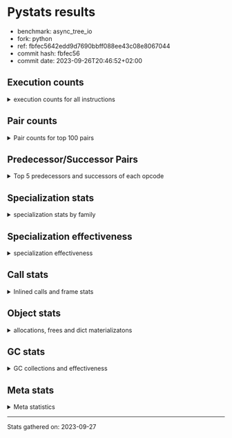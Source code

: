 
# Pystats results

- benchmark: async_tree_io
- fork: python
- ref: fbfec5642edd9d7690bbff088ee43c08e8067044
- commit hash: fbfec56
- commit date: 2023-09-26T20:46:52+02:00

## Execution counts

<details>
<summary> execution counts for all instructions </summary>

|Name | Count | Self | Cumulative | Miss ratio | 
|---|---:|---:|---:|---:|
| LOAD_FAST | 698,659,500 | 19.1% | 19.1% |  |
| POP_JUMP_IF_FALSE | 206,379,120 | 5.6% | 24.7% |  |
| RESUME_CHECK | 201,341,940 | 5.5% | 30.3% | 0.0% |
| LOAD_ATTR_SLOT | 198,870,780 | 5.4% | 35.7% | 0.0% |
| TO_BOOL_BOOL | 154,864,980 | 4.2% | 39.9% |  |
| LOAD_CONST | 125,983,560 | 3.4% | 43.4% |  |
| LOAD_FAST_LOAD_FAST | 122,614,740 | 3.4% | 46.7% |  |
| LOAD_ATTR_INSTANCE_VALUE | 122,071,200 | 3.3% | 50.1% |  |
| STORE_FAST | 116,473,020 | 3.2% | 53.2% |  |
| RETURN_VALUE | 110,637,420 | 3.0% | 56.3% |  |
| STORE_ATTR_SLOT | 109,736,460 | 3.0% | 59.3% | 0.0% |
| LOAD_GLOBAL_MODULE | 106,719,520 | 2.9% | 62.2% |  |
| POP_TOP | 103,582,680 | 2.8% | 65.0% |  |
| INTERPRETER_EXIT | 95,515,920 | 2.6% | 67.6% |  |
| CALL_PY_EXACT_ARGS | 87,909,240 | 2.4% | 70.0% |  |
| RETURN_CONST | 78,947,160 | 2.2% | 72.2% |  |
| LOAD_ATTR_METHOD_WITH_VALUES | 69,432,000 | 1.9% | 74.1% |  |
| PUSH_NULL | 66,627,900 | 1.8% | 75.9% |  |
| LOAD_GLOBAL_BUILTIN | 56,332,440 | 1.5% | 77.5% | 0.0% |
| LOAD_ATTR_METHOD_NO_DICT | 54,870,180 | 1.5% | 79.0% | 0.0% |
| LOAD_ATTR_MODULE | 49,831,960 | 1.4% | 80.3% |  |
| CALL | 48,726,060 | 1.3% | 81.7% |  |
| LOAD_ATTR | 48,724,580 | 1.3% | 83.0% |  |
| COMPARE_OP_FLOAT | 45,687,120 | 1.2% | 84.2% |  |
| CALL_ISINSTANCE | 42,888,000 | 1.2% | 85.4% |  |
| LOAD_DEREF | 35,832,060 | 1.0% | 86.4% |  |
| CALL_METHOD_DESCRIPTOR_NOARGS | 32,537,680 | 0.9% | 87.3% | 10.5% |
| POP_JUMP_IF_NOT_NONE | 32,474,400 | 0.9% | 88.2% |  |
| TO_BOOL_NONE | 31,912,620 | 0.9% | 89.0% |  |
| JUMP_BACKWARD | 25,755,120 | 0.7% | 89.7% |  |
| NOP | 19,597,980 | 0.5% | 90.3% |  |
| CALL_METHOD_DESCRIPTOR_O | 19,595,580 | 0.5% | 90.8% | 0.0% |
| BUILD_LIST | 17,917,380 | 0.5% | 91.3% |  |
| FOR_ITER_RANGE | 16,797,420 | 0.5% | 91.8% |  |
| SEND_GEN | 16,796,400 | 0.5% | 92.2% |  |
| CALL_FUNCTION_EX | 16,236,420 | 0.4% | 92.7% |  |
| LIST_EXTEND | 15,676,380 | 0.4% | 93.1% |  |
| CALL_INTRINSIC_1 | 15,676,380 | 0.4% | 93.5% |  |
| POP_JUMP_IF_TRUE | 12,880,320 | 0.4% | 93.9% |  |
| YIELD_VALUE | 11,757,420 | 0.3% | 94.2% |  |
| RETURN_GENERATOR | 11,757,420 | 0.3% | 94.5% |  |
| JUMP_BACKWARD_NO_INTERRUPT | 11,757,420 | 0.3% | 94.8% |  |
| GET_AWAITABLE | 11,757,420 | 0.3% | 95.2% |  |
| END_SEND | 11,757,420 | 0.3% | 95.5% |  |
| CALL_KW | 10,637,580 | 0.3% | 95.8% |  |
| POP_JUMP_IF_NONE | 10,078,200 | 0.3% | 96.0% |  |
| COPY_FREE_VARS | 9,518,520 | 0.3% | 96.3% |  |
| STORE_DEREF | 9,517,620 | 0.3% | 96.6% |  |
| COMPARE_OP_INT | 6,721,560 | 0.2% | 96.8% |  |
| SEND | 6,720,100 | 0.2% | 96.9% |  |
| CONTAINS_OP | 6,718,440 | 0.2% | 97.1% |  |
| BINARY_OP_ADD_INT | 6,718,380 | 0.2% | 97.3% |  |
| CALL_LIST_APPEND | 6,718,320 | 0.2% | 97.5% |  |
| TO_BOOL_LIST | 6,161,460 | 0.2% | 97.7% |  |
| LOAD_SUPER_ATTR_METHOD | 6,159,180 | 0.2% | 97.8% |  |
| CALL_BUILTIN_FAST | 6,158,700 | 0.2% | 98.0% |  |
| CALL_BUILTIN_O | 5,598,840 | 0.2% | 98.1% |  |
| FOR_ITER_LIST | 4,481,700 | 0.1% | 98.3% |  |
| TO_BOOL | 3,922,000 | 0.1% | 98.4% |  |
| STORE_ATTR | 3,921,140 | 0.1% | 98.5% |  |
| FOR_ITER_TUPLE | 3,919,020 | 0.1% | 98.6% |  |
| JUMP_FORWARD | 3,362,340 | 0.1% | 98.7% |  |
| COPY | 3,361,080 | 0.1% | 98.8% |  |
| IS_OP | 3,359,460 | 0.1% | 98.9% |  |
| BUILD_MAP | 3,359,460 | 0.1% | 99.0% |  |
| STORE_SUBSCR_DICT | 3,359,220 | 0.1% | 99.1% |  |
| CALL_TYPE_1 | 3,359,220 | 0.1% | 99.1% |  |
| BINARY_OP_SUBTRACT_INT | 3,359,220 | 0.1% | 99.2% |  |
| STORE_FAST_LOAD_FAST | 3,359,160 | 0.1% | 99.3% |  |
| LIST_APPEND | 3,359,160 | 0.1% | 99.4% |  |
| BINARY_OP_ADD_FLOAT | 2,800,740 | 0.1% | 99.5% |  |
| COMPARE_OP | 2,800,200 | 0.1% | 99.6% |  |
| CALL_PY_WITH_DEFAULTS | 2,799,720 | 0.1% | 99.6% |  |
| BINARY_SUBSCR_LIST_INT | 2,799,600 | 0.1% | 99.7% |  |
| MAKE_CELL | 2,799,360 | 0.1% | 99.8% |  |
| GET_ITER | 2,243,760 | 0.1% | 99.9% |  |
| SWAP | 1,679,820 | 0.0% | 99.9% |  |
| STORE_ATTR_INSTANCE_VALUE | 562,740 | 0.0% | 99.9% |  |
| CALL_BUILTIN_CLASS | 561,840 | 0.0% | 99.9% |  |
| BUILD_TUPLE | 560,340 | 0.0% | 100.0% |  |
| SET_FUNCTION_ATTRIBUTE | 560,040 | 0.0% | 100.0% |  |
| MAKE_FUNCTION | 560,040 | 0.0% | 100.0% |  |
| LOAD_FAST_AND_CLEAR | 559,860 | 0.0% | 100.0% |  |
| CALL_LEN | 4,140 | 0.0% | 100.0% |  |
| TO_BOOL_INT | 1,740 | 0.0% | 100.0% |  |
| CALL_METHOD_DESCRIPTOR_FAST_WITH_KEYWORDS | 1,560 | 0.0% | 100.0% |  |
| LOAD_GLOBAL | 1,220 | 0.0% | 100.0% |  |
| BINARY_OP | 700 | 0.0% | 100.0% |  |
| UNPACK_SEQUENCE_TWO_TUPLE | 180 | 0.0% | 100.0% |  |
| FOR_ITER | 180 | 0.0% | 100.0% |  |
| CALL_METHOD_DESCRIPTOR_FAST | 180 | 0.0% | 100.0% |  |
| LOAD_SUPER_ATTR | 160 | 0.0% | 100.0% |  |
| UNARY_NOT | 120 | 0.0% | 100.0% |  |
| UNARY_INVERT | 120 | 0.0% | 100.0% |  |
| STORE_FAST_STORE_FAST | 120 | 0.0% | 100.0% |  |
| PUSH_EXC_INFO | 120 | 0.0% | 100.0% |  |
| POP_EXCEPT | 120 | 0.0% | 100.0% |  |
| LOAD_ATTR_CLASS | 120 | 0.0% | 100.0% |  |
| EXIT_INIT_CHECK | 120 | 0.0% | 100.0% |  |
| CHECK_EXC_MATCH | 120 | 0.0% | 100.0% |  |
| CALL_ALLOC_AND_ENTER_INIT | 120 | 0.0% | 100.0% |  |
| BINARY_SUBSCR_DICT | 120 | 0.0% | 100.0% |  |
| BINARY_OP_SUBTRACT_FLOAT | 120 | 0.0% | 100.0% |  |
| UNPACK_SEQUENCE | 60 | 0.0% | 100.0% |  |
| RERAISE | 60 | 0.0% | 100.0% |  |
| RAISE_VARARGS | 60 | 0.0% | 100.0% |  |
| LOAD_ATTR_NONDESCRIPTOR_WITH_VALUES | 60 | 0.0% | 100.0% |  |
| IMPORT_NAME | 60 | 0.0% | 100.0% |  |
| DICT_MERGE | 60 | 0.0% | 100.0% |  |
| CALL_BOUND_METHOD_EXACT_ARGS | 60 | 0.0% | 100.0% |  |
| BINARY_SUBSCR_GETITEM | 60 | 0.0% | 100.0% |  |
| BINARY_SUBSCR | 40 | 0.0% | 100.0% |  |
| STORE_SUBSCR | 20 | 0.0% | 100.0% |  |


</details>

## Pair counts

<details>
<summary> Pair counts for top 100 pairs </summary>

|Pair | Count | Self | Cumulative | 
|---|---:|---:|---:|
| LOAD_FAST LOAD_ATTR_SLOT | 198,869,500 | 5.4% | 5.4% |
| TO_BOOL_BOOL POP_JUMP_IF_FALSE | 142,547,280 | 3.9% | 9.3% |
| POP_JUMP_IF_FALSE LOAD_FAST | 127,430,760 | 3.5% | 12.8% |
| LOAD_FAST LOAD_ATTR_INSTANCE_VALUE | 118,151,100 | 3.2% | 16.1% |
| RESUME_CHECK LOAD_FAST | 98,542,560 | 2.7% | 18.7% |
| CACHE RESUME_CHECK | 85,438,260 | 2.3% | 21.1% |
| STORE_FAST LOAD_FAST | 83,991,120 | 2.3% | 23.4% |
| CALL_PY_EXACT_ARGS RESUME_CHECK | 76,151,340 | 2.1% | 25.5% |
| RETURN_VALUE INTERPRETER_EXIT | 62,483,160 | 1.7% | 27.2% |
| LOAD_CONST LOAD_FAST | 62,147,940 | 1.7% | 28.9% |
| LOAD_FAST STORE_ATTR_SLOT | 55,427,940 | 1.5% | 30.4% |
| LOAD_FAST_LOAD_FAST STORE_ATTR_SLOT | 54,307,680 | 1.5% | 31.9% |
| RESUME_CHECK LOAD_GLOBAL_BUILTIN | 52,407,660 | 1.4% | 33.3% |
| LOAD_GLOBAL_MODULE LOAD_ATTR_MODULE | 49,831,260 | 1.4% | 34.7% |
| LOAD_GLOBAL_BUILTIN LOAD_FAST | 49,612,500 | 1.4% | 36.0% |
| LOAD_ATTR_MODULE PUSH_NULL | 47,031,940 | 1.3% | 37.3% |
| LOAD_FAST LOAD_GLOBAL_MODULE | 45,688,560 | 1.2% | 38.6% |
| LOAD_ATTR_SLOT LOAD_FAST | 45,687,000 | 1.2% | 39.8% |
| LOAD_FAST LOAD_ATTR_METHOD_WITH_VALUES | 43,675,140 | 1.2% | 41.0% |
| LOAD_ATTR_METHOD_WITH_VALUES CALL_PY_EXACT_ARGS | 43,113,900 | 1.2% | 42.2% |
| CALL_ISINSTANCE TO_BOOL_BOOL | 42,887,960 | 1.2% | 43.4% |
| LOAD_GLOBAL_MODULE CALL_ISINSTANCE | 42,887,620 | 1.2% | 44.5% |
| LOAD_ATTR_SLOT COMPARE_OP_FLOAT | 42,887,580 | 1.2% | 45.7% |
| COMPARE_OP_FLOAT RETURN_VALUE | 42,887,580 | 1.2% | 46.9% |
| LOAD_ATTR_INSTANCE_VALUE TO_BOOL_BOOL | 42,551,860 | 1.2% | 48.0% |
| RETURN_CONST POP_TOP | 40,315,440 | 1.1% | 49.1% |
| STORE_ATTR_SLOT LOAD_FAST_LOAD_FAST | 38,631,240 | 1.1% | 50.2% |
| LOAD_FAST LOAD_ATTR | 35,833,620 | 1.0% | 51.2% |
| PUSH_NULL LOAD_FAST | 34,152,540 | 0.9% | 52.1% |
| LOAD_ATTR_INSTANCE_VALUE LOAD_ATTR_METHOD_NO_DICT | 32,474,500 | 0.9% | 53.0% |
| POP_TOP LOAD_FAST | 31,915,320 | 0.9% | 53.9% |
| TO_BOOL_NONE POP_JUMP_IF_FALSE | 31,912,620 | 0.9% | 54.7% |
| STORE_ATTR_SLOT LOAD_CONST | 31,353,060 | 0.9% | 55.6% |
| RETURN_CONST INTERPRETER_EXIT | 29,673,540 | 0.8% | 56.4% |
| LOAD_FAST RETURN_VALUE | 29,115,300 | 0.8% | 57.2% |
| LOAD_FAST POP_JUMP_IF_NOT_NONE | 29,114,940 | 0.8% | 58.0% |
| CALL STORE_FAST | 29,113,680 | 0.8% | 58.8% |
| LOAD_ATTR_SLOT TO_BOOL_NONE | 28,553,400 | 0.8% | 59.6% |
| POP_JUMP_IF_FALSE RETURN_CONST | 25,194,540 | 0.7% | 60.3% |
| LOAD_ATTR_METHOD_NO_DICT LOAD_FAST | 22,954,740 | 0.6% | 60.9% |
| POP_JUMP_IF_FALSE LOAD_CONST | 22,397,760 | 0.6% | 61.5% |
| LOAD_ATTR_INSTANCE_VALUE RETURN_VALUE | 22,395,240 | 0.6% | 62.1% |
| RESUME_CHECK LOAD_GLOBAL_MODULE | 21,836,960 | 0.6% | 62.7% |
| POP_TOP RETURN_CONST | 21,835,740 | 0.6% | 63.3% |
| STORE_ATTR_SLOT LOAD_FAST | 21,275,340 | 0.6% | 63.9% |
| LOAD_ATTR_SLOT TO_BOOL_BOOL | 21,275,280 | 0.6% | 64.5% |
| LOAD_FAST CALL_PY_EXACT_ARGS | 20,159,100 | 0.6% | 65.0% |
| NOP LOAD_FAST | 19,597,440 | 0.5% | 65.6% |
| RETURN_VALUE STORE_FAST | 19,597,380 | 0.5% | 66.1% |
| CALL_METHOD_DESCRIPTOR_O POP_TOP | 19,595,580 | 0.5% | 66.6% |
| RETURN_VALUE TO_BOOL_BOOL | 19,036,160 | 0.5% | 67.2% |
| LOAD_FAST_LOAD_FAST LOAD_FAST_LOAD_FAST | 19,035,900 | 0.5% | 67.7% |
| LOAD_FAST LOAD_ATTR_METHOD_NO_DICT | 19,035,880 | 0.5% | 68.2% |
| STORE_ATTR_SLOT RETURN_CONST | 18,475,980 | 0.5% | 68.7% |
| LOAD_ATTR_SLOT LOAD_ATTR_METHOD_WITH_VALUES | 18,475,860 | 0.5% | 69.2% |
| POP_JUMP_IF_FALSE LOAD_GLOBAL_MODULE | 17,916,020 | 0.5% | 69.7% |
| LOAD_CONST STORE_FAST | 16,802,940 | 0.5% | 70.2% |
| LOAD_FAST_LOAD_FAST LOAD_FAST | 16,236,540 | 0.4% | 70.6% |
| PUSH_NULL LOAD_FAST_LOAD_FAST | 16,236,420 | 0.4% | 71.0% |
| LOAD_FAST CALL_METHOD_DESCRIPTOR_O | 16,236,240 | 0.4% | 71.5% |
| JUMP_BACKWARD FOR_ITER_RANGE | 16,236,180 | 0.4% | 71.9% |
| CALL_METHOD_DESCRIPTOR_NOARGS STORE_FAST | 16,236,180 | 0.4% | 72.4% |
| LOAD_ATTR CALL_METHOD_DESCRIPTOR_NOARGS | 16,236,120 | 0.4% | 72.8% |
| CALL_METHOD_DESCRIPTOR_NOARGS TO_BOOL_BOOL | 16,236,080 | 0.4% | 73.3% |
| POP_TOP LOAD_CONST | 15,678,240 | 0.4% | 73.7% |
| BUILD_LIST LOAD_FAST | 15,676,560 | 0.4% | 74.1% |
| LOAD_ATTR PUSH_NULL | 15,676,520 | 0.4% | 74.6% |
| LOAD_ATTR_METHOD_NO_DICT CALL_PY_EXACT_ARGS | 15,676,500 | 0.4% | 75.0% |
| LIST_EXTEND CALL_INTRINSIC_1 | 15,676,380 | 0.4% | 75.4% |
| LOAD_FAST LOAD_CONST | 13,438,620 | 0.4% | 75.8% |
| RESUME_CHECK NOP | 13,437,360 | 0.4% | 76.1% |
| LOAD_ATTR_METHOD_WITH_VALUES LOAD_FAST | 12,880,560 | 0.4% | 76.5% |
| PUSH_NULL CALL | 12,879,340 | 0.4% | 76.8% |
| STORE_FAST RETURN_CONST | 12,878,400 | 0.4% | 77.2% |
| LOAD_FAST CALL | 12,877,600 | 0.4% | 77.6% |
| LOAD_ATTR_METHOD_NO_DICT CALL_METHOD_DESCRIPTOR_NOARGS | 12,877,460 | 0.4% | 77.9% |
| CALL_FUNCTION_EX POP_TOP | 12,877,140 | 0.4% | 78.3% |
| LOAD_FAST_LOAD_FAST CALL | 12,877,080 | 0.4% | 78.6% |
| LOAD_ATTR_SLOT LOAD_ATTR | 12,877,080 | 0.4% | 79.0% |
| POP_TOP JUMP_BACKWARD | 12,877,020 | 0.4% | 79.3% |
| LOAD_ATTR_SLOT LIST_EXTEND | 12,877,020 | 0.4% | 79.7% |
| LOAD_ATTR_SLOT BUILD_LIST | 12,877,020 | 0.4% | 80.0% |
| FOR_ITER_RANGE STORE_FAST | 12,877,020 | 0.4% | 80.4% |
| CALL_INTRINSIC_1 CALL_FUNCTION_EX | 12,877,020 | 0.4% | 80.7% |
| POP_JUMP_IF_NOT_NONE LOAD_FAST_LOAD_FAST | 12,876,960 | 0.4% | 81.1% |
| TO_BOOL_BOOL POP_JUMP_IF_TRUE | 12,317,640 | 0.3% | 81.4% |
| RESUME_CHECK JUMP_BACKWARD_NO_INTERRUPT | 11,757,420 | 0.3% | 81.7% |
| POP_TOP RESUME_CHECK | 11,757,420 | 0.3% | 82.1% |
| GET_AWAITABLE LOAD_CONST | 11,757,420 | 0.3% | 82.4% |
| LOAD_CONST CALL_KW | 10,637,580 | 0.3% | 82.7% |
| POP_JUMP_IF_TRUE LOAD_FAST | 10,077,900 | 0.3% | 82.9% |
| LOAD_ATTR_METHOD_WITH_VALUES LOAD_FAST_LOAD_FAST | 10,077,660 | 0.3% | 83.2% |
| COPY_FREE_VARS RESUME_CHECK | 9,518,400 | 0.3% | 83.5% |
| POP_JUMP_IF_NOT_NONE LOAD_FAST | 8,959,440 | 0.2% | 83.7% |
| END_SEND POP_TOP | 8,958,060 | 0.2% | 84.0% |
| CALL_PY_EXACT_ARGS RETURN_GENERATOR | 8,957,940 | 0.2% | 84.2% |
| YIELD_VALUE YIELD_VALUE | 8,398,200 | 0.2% | 84.4% |
| SEND_GEN RESUME_CHECK | 8,398,200 | 0.2% | 84.7% |
| SEND_GEN POP_TOP | 8,398,200 | 0.2% | 84.9% |
| RETURN_GENERATOR GET_AWAITABLE | 8,398,200 | 0.2% | 85.1% |


</details>

## Predecessor/Successor Pairs

<details>
<summary> Top 5 predecessors and successors of each opcode </summary>

### CACHE

<details>
<summary> Successors and predecessors for CACHE </summary>

|Predecessors | Count | Percentage | 
|---|---:|---:|

|Successors | Count | Percentage | 
|---|---:|---:|
| RESUME_CHECK | 85,438,260 | 89.4% |
| COPY_FREE_VARS | 6,718,440 | 7.0% |
| POP_TOP | 3,359,220 | 3.5% |


</details>

### BINARY_SUBSCR

<details>
<summary> Successors and predecessors for BINARY_SUBSCR </summary>

|Predecessors | Count | Percentage | 
|---|---:|---:|
| LOAD_FAST | 20 | 50.0% |
| LOAD_CONST | 20 | 50.0% |

|Successors | Count | Percentage | 
|---|---:|---:|
| BINARY_SUBSCR_LIST_INT | 20 | 50.0% |
| BINARY_SUBSCR_DICT | 20 | 50.0% |


</details>

### CHECK_EXC_MATCH

<details>
<summary> Successors and predecessors for CHECK_EXC_MATCH </summary>

|Predecessors | Count | Percentage | 
|---|---:|---:|
| LOAD_GLOBAL_BUILTIN | 120 | 100.0% |

|Successors | Count | Percentage | 
|---|---:|---:|
| POP_JUMP_IF_FALSE | 120 | 100.0% |


</details>

### END_SEND

<details>
<summary> Successors and predecessors for END_SEND </summary>

|Predecessors | Count | Percentage | 
|---|---:|---:|
| RETURN_CONST | 5,598,840 | 47.6% |
| SEND | 3,359,220 | 28.6% |
| RETURN_VALUE | 2,799,360 | 23.8% |

|Successors | Count | Percentage | 
|---|---:|---:|
| POP_TOP | 8,958,060 | 76.2% |
| LOAD_FAST | 2,799,360 | 23.8% |


</details>

### EXIT_INIT_CHECK

<details>
<summary> Successors and predecessors for EXIT_INIT_CHECK </summary>

|Predecessors | Count | Percentage | 
|---|---:|---:|
| RETURN_CONST | 120 | 100.0% |

|Successors | Count | Percentage | 
|---|---:|---:|
| RETURN_VALUE | 120 | 100.0% |


</details>

### GET_ITER

<details>
<summary> Successors and predecessors for GET_ITER </summary>

|Predecessors | Count | Percentage | 
|---|---:|---:|
| LOAD_FAST | 1,122,480 | 50.0% |
| CALL_BUILTIN_CLASS | 561,300 | 25.0% |
| LOAD_DEREF | 559,860 | 25.0% |
| CALL_METHOD_DESCRIPTOR_NOARGS | 120 | 0.0% |

|Successors | Count | Percentage | 
|---|---:|---:|
| FOR_ITER_LIST | 1,122,520 | 50.0% |
| LOAD_FAST_AND_CLEAR | 559,860 | 25.0% |
| FOR_ITER_TUPLE | 559,860 | 25.0% |
| FOR_ITER_RANGE | 1,380 | 0.1% |
| FOR_ITER | 140 | 0.0% |


</details>

### INTERPRETER_EXIT

<details>
<summary> Successors and predecessors for INTERPRETER_EXIT </summary>

|Predecessors | Count | Percentage | 
|---|---:|---:|
| RETURN_VALUE | 62,483,160 | 65.4% |
| RETURN_CONST | 29,673,540 | 31.1% |
| YIELD_VALUE | 3,359,220 | 3.5% |

|Successors | Count | Percentage | 
|---|---:|---:|


</details>

### MAKE_FUNCTION

<details>
<summary> Successors and predecessors for MAKE_FUNCTION </summary>

|Predecessors | Count | Percentage | 
|---|---:|---:|
| LOAD_CONST | 560,040 | 100.0% |

|Successors | Count | Percentage | 
|---|---:|---:|
| SET_FUNCTION_ATTRIBUTE | 560,040 | 100.0% |


</details>

### NOP

<details>
<summary> Successors and predecessors for NOP </summary>

|Predecessors | Count | Percentage | 
|---|---:|---:|
| RESUME_CHECK | 13,437,360 | 68.6% |
| STORE_FAST | 3,360,780 | 17.1% |
| POP_JUMP_IF_NOT_NONE | 2,799,420 | 14.3% |
| POP_TOP | 300 | 0.0% |
| POP_JUMP_IF_FALSE | 60 | 0.0% |

|Successors | Count | Percentage | 
|---|---:|---:|
| LOAD_FAST | 19,597,440 | 100.0% |
| LOAD_GLOBAL_MODULE | 320 | 0.0% |
| LOAD_FAST_LOAD_FAST | 60 | 0.0% |
| LOAD_DEREF | 60 | 0.0% |
| LOAD_CONST | 60 | 0.0% |


</details>

### POP_EXCEPT

<details>
<summary> Successors and predecessors for POP_EXCEPT </summary>

|Predecessors | Count | Percentage | 
|---|---:|---:|
| SWAP | 60 | 50.0% |
| COPY | 60 | 50.0% |

|Successors | Count | Percentage | 
|---|---:|---:|
| RETURN_VALUE | 60 | 50.0% |
| RERAISE | 60 | 50.0% |


</details>

### POP_TOP

<details>
<summary> Successors and predecessors for POP_TOP </summary>

|Predecessors | Count | Percentage | 
|---|---:|---:|
| RETURN_CONST | 40,315,440 | 38.9% |
| CALL_METHOD_DESCRIPTOR_O | 19,595,580 | 18.9% |
| CALL_FUNCTION_EX | 12,877,140 | 12.4% |
| END_SEND | 8,958,060 | 8.6% |
| SEND_GEN | 8,398,200 | 8.1% |

|Successors | Count | Percentage | 
|---|---:|---:|
| LOAD_FAST | 31,915,320 | 30.8% |
| RETURN_CONST | 21,835,740 | 21.1% |
| LOAD_CONST | 15,678,240 | 15.1% |
| JUMP_BACKWARD | 12,877,020 | 12.4% |
| RESUME_CHECK | 11,757,420 | 11.4% |


</details>

### PUSH_EXC_INFO

<details>
<summary> Successors and predecessors for PUSH_EXC_INFO </summary>

|Predecessors | Count | Percentage | 
|---|---:|---:|
| RERAISE | 60 | 50.0% |
| BINARY_SUBSCR_DICT | 60 | 50.0% |

|Successors | Count | Percentage | 
|---|---:|---:|
| LOAD_GLOBAL_BUILTIN | 120 | 100.0% |


</details>

### PUSH_NULL

<details>
<summary> Successors and predecessors for PUSH_NULL </summary>

|Predecessors | Count | Percentage | 
|---|---:|---:|
| LOAD_ATTR_MODULE | 47,031,940 | 70.6% |
| LOAD_ATTR | 15,676,520 | 23.5% |
| LOAD_FAST | 3,919,380 | 5.9% |
| LOAD_DEREF | 60 | 0.0% |

|Successors | Count | Percentage | 
|---|---:|---:|
| LOAD_FAST | 34,152,540 | 51.3% |
| LOAD_FAST_LOAD_FAST | 16,236,420 | 24.4% |
| CALL | 12,879,340 | 19.3% |
| LOAD_GLOBAL_MODULE | 2,799,360 | 4.2% |
| LOAD_GLOBAL_BUILTIN | 559,860 | 0.8% |


</details>

### RETURN_GENERATOR

<details>
<summary> Successors and predecessors for RETURN_GENERATOR </summary>

|Predecessors | Count | Percentage | 
|---|---:|---:|
| CALL_PY_EXACT_ARGS | 8,957,940 | 76.2% |
| CALL_PY_WITH_DEFAULTS | 2,799,360 | 23.8% |
| COPY_FREE_VARS | 60 | 0.0% |
| CALL_BOUND_METHOD_EXACT_ARGS | 60 | 0.0% |

|Successors | Count | Percentage | 
|---|---:|---:|
| GET_AWAITABLE | 8,398,200 | 71.4% |
| LIST_APPEND | 3,359,160 | 28.6% |
| CALL_PY_EXACT_ARGS | 40 | 0.0% |
| CALL | 20 | 0.0% |


</details>

### RETURN_VALUE

<details>
<summary> Successors and predecessors for RETURN_VALUE </summary>

|Predecessors | Count | Percentage | 
|---|---:|---:|
| COMPARE_OP_FLOAT | 42,887,580 | 38.8% |
| LOAD_FAST | 29,115,300 | 26.3% |
| LOAD_ATTR_INSTANCE_VALUE | 22,395,240 | 20.2% |
| CALL | 3,360,840 | 3.0% |
| RETURN_VALUE | 3,359,520 | 3.0% |

|Successors | Count | Percentage | 
|---|---:|---:|
| INTERPRETER_EXIT | 62,483,160 | 56.5% |
| STORE_FAST | 19,597,380 | 17.7% |
| TO_BOOL_BOOL | 19,036,160 | 17.2% |
| RETURN_VALUE | 3,359,520 | 3.0% |
| LOAD_FAST | 2,800,800 | 2.5% |


</details>

### STORE_SUBSCR

<details>
<summary> Successors and predecessors for STORE_SUBSCR </summary>

|Predecessors | Count | Percentage | 
|---|---:|---:|
| LOAD_ATTR | 20 | 100.0% |

|Successors | Count | Percentage | 
|---|---:|---:|
| STORE_SUBSCR_DICT | 20 | 100.0% |


</details>

### TO_BOOL

<details>
<summary> Successors and predecessors for TO_BOOL </summary>

|Predecessors | Count | Percentage | 
|---|---:|---:|
| LOAD_ATTR_INSTANCE_VALUE | 3,360,700 | 85.7% |
| LOAD_FAST | 559,920 | 14.3% |
| TO_BOOL | 1,000 | 0.0% |
| RETURN_VALUE | 160 | 0.0% |
| COPY | 80 | 0.0% |

|Successors | Count | Percentage | 
|---|---:|---:|
| POP_JUMP_IF_FALSE | 3,359,220 | 85.7% |
| POP_JUMP_IF_TRUE | 561,240 | 14.3% |
| TO_BOOL | 1,000 | 0.0% |
| TO_BOOL_BOOL | 400 | 0.0% |
| TO_BOOL_INT | 120 | 0.0% |


</details>

### UNARY_INVERT

<details>
<summary> Successors and predecessors for UNARY_INVERT </summary>

|Predecessors | Count | Percentage | 
|---|---:|---:|
| LOAD_ATTR_MODULE | 60 | 50.0% |
| BINARY_OP | 60 | 50.0% |

|Successors | Count | Percentage | 
|---|---:|---:|
| BINARY_OP | 120 | 100.0% |


</details>

### UNARY_NOT

<details>
<summary> Successors and predecessors for UNARY_NOT </summary>

|Predecessors | Count | Percentage | 
|---|---:|---:|
| TO_BOOL_INT | 60 | 50.0% |
| TO_BOOL_BOOL | 60 | 50.0% |

|Successors | Count | Percentage | 
|---|---:|---:|
| STORE_FAST | 60 | 50.0% |
| COPY | 60 | 50.0% |


</details>

### BINARY_OP

<details>
<summary> Successors and predecessors for BINARY_OP </summary>

|Predecessors | Count | Percentage | 
|---|---:|---:|
| LOAD_GLOBAL_MODULE | 180 | 25.7% |
| LOAD_FAST | 140 | 20.0% |
| BINARY_OP | 140 | 20.0% |
| UNARY_INVERT | 120 | 17.1% |
| POP_JUMP_IF_FALSE | 60 | 8.6% |

|Successors | Count | Percentage | 
|---|---:|---:|
| BINARY_OP | 140 | 20.0% |
| STORE_FAST | 120 | 17.1% |
| LOAD_GLOBAL_MODULE | 120 | 17.1% |
| COPY | 120 | 17.1% |
| UNARY_INVERT | 60 | 8.6% |


</details>

### BUILD_LIST

<details>
<summary> Successors and predecessors for BUILD_LIST </summary>

|Predecessors | Count | Percentage | 
|---|---:|---:|
| LOAD_ATTR_SLOT | 12,877,020 | 71.9% |
| LOAD_FAST | 2,799,360 | 15.6% |
| STORE_FAST | 561,240 | 3.1% |
| SWAP | 559,860 | 3.1% |
| STORE_DEREF | 559,860 | 3.1% |

|Successors | Count | Percentage | 
|---|---:|---:|
| LOAD_FAST | 15,676,560 | 87.5% |
| STORE_FAST | 1,121,100 | 6.3% |
| SWAP | 559,860 | 3.1% |
| STORE_DEREF | 559,860 | 3.1% |


</details>

### BUILD_MAP

<details>
<summary> Successors and predecessors for BUILD_MAP </summary>

|Predecessors | Count | Percentage | 
|---|---:|---:|
| LOAD_FAST | 2,799,360 | 83.3% |
| STORE_FAST | 559,860 | 16.7% |
| STORE_ATTR_INSTANCE_VALUE | 60 | 0.0% |
| RESUME_CHECK | 60 | 0.0% |
| POP_TOP | 60 | 0.0% |

|Successors | Count | Percentage | 
|---|---:|---:|
| CALL_FUNCTION_EX | 2,799,360 | 83.3% |
| STORE_FAST | 559,860 | 16.7% |
| LOAD_FAST | 240 | 0.0% |


</details>

### BUILD_TUPLE

<details>
<summary> Successors and predecessors for BUILD_TUPLE </summary>

|Predecessors | Count | Percentage | 
|---|---:|---:|
| LOAD_FAST | 560,040 | 99.9% |
| LOAD_GLOBAL_MODULE | 60 | 0.0% |
| LOAD_GLOBAL_BUILTIN | 60 | 0.0% |
| LOAD_FAST_LOAD_FAST | 60 | 0.0% |
| LOAD_CONST | 60 | 0.0% |

|Successors | Count | Percentage | 
|---|---:|---:|
| LOAD_CONST | 560,040 | 99.9% |
| CALL | 100 | 0.0% |
| RETURN_VALUE | 60 | 0.0% |
| BUILD_MAP | 60 | 0.0% |
| CALL_PY_EXACT_ARGS | 40 | 0.0% |


</details>

### CALL

<details>
<summary> Successors and predecessors for CALL </summary>

|Predecessors | Count | Percentage | 
|---|---:|---:|
| PUSH_NULL | 12,879,340 | 26.4% |
| LOAD_FAST | 12,877,600 | 26.4% |
| LOAD_FAST_LOAD_FAST | 12,877,080 | 26.4% |
| LOAD_ATTR | 6,718,700 | 13.8% |
| LOAD_ATTR_INSTANCE_VALUE | 3,359,260 | 6.9% |

|Successors | Count | Percentage | 
|---|---:|---:|
| STORE_FAST | 29,113,680 | 59.7% |
| POP_TOP | 6,718,680 | 13.8% |
| RESUME_CHECK | 6,158,700 | 12.6% |
| RETURN_VALUE | 3,360,840 | 6.9% |
| CALL_METHOD_DESCRIPTOR_O | 3,359,260 | 6.9% |


</details>

### CALL_FUNCTION_EX

<details>
<summary> Successors and predecessors for CALL_FUNCTION_EX </summary>

|Predecessors | Count | Percentage | 
|---|---:|---:|
| CALL_INTRINSIC_1 | 12,877,020 | 79.3% |
| BUILD_MAP | 2,799,360 | 17.2% |
| STORE_FAST | 559,860 | 3.4% |
| LOAD_FAST | 120 | 0.0% |
| DICT_MERGE | 60 | 0.0% |

|Successors | Count | Percentage | 
|---|---:|---:|
| POP_TOP | 12,877,140 | 79.3% |
| STORE_FAST | 2,799,360 | 17.2% |
| MAKE_CELL | 559,860 | 3.4% |
| COPY_FREE_VARS | 60 | 0.0% |


</details>

### CALL_INTRINSIC_1

<details>
<summary> Successors and predecessors for CALL_INTRINSIC_1 </summary>

|Predecessors | Count | Percentage | 
|---|---:|---:|
| LIST_EXTEND | 15,676,380 | 100.0% |

|Successors | Count | Percentage | 
|---|---:|---:|
| CALL_FUNCTION_EX | 12,877,020 | 82.1% |
| LOAD_CONST | 2,799,360 | 17.9% |


</details>

### CALL_KW

<details>
<summary> Successors and predecessors for CALL_KW </summary>

|Predecessors | Count | Percentage | 
|---|---:|---:|
| LOAD_CONST | 10,637,580 | 100.0% |

|Successors | Count | Percentage | 
|---|---:|---:|
| STORE_FAST | 3,359,220 | 31.6% |
| RESUME_CHECK | 3,359,220 | 31.6% |
| RETURN_VALUE | 2,799,360 | 26.3% |
| POP_TOP | 559,920 | 5.3% |
| STORE_DEREF | 559,860 | 5.3% |


</details>

### COMPARE_OP

<details>
<summary> Successors and predecessors for COMPARE_OP </summary>

|Predecessors | Count | Percentage | 
|---|---:|---:|
| LOAD_CONST | 2,799,380 | 100.0% |
| COMPARE_OP | 700 | 0.0% |
| CALL_BUILTIN_CLASS | 120 | 0.0% |

|Successors | Count | Percentage | 
|---|---:|---:|
| POP_JUMP_IF_FALSE | 2,799,480 | 100.0% |
| COMPARE_OP | 700 | 0.0% |
| COMPARE_OP_INT | 20 | 0.0% |


</details>

### CONTAINS_OP

<details>
<summary> Successors and predecessors for CONTAINS_OP </summary>

|Predecessors | Count | Percentage | 
|---|---:|---:|
| LOAD_GLOBAL_MODULE | 3,359,220 | 50.0% |
| LOAD_FAST_LOAD_FAST | 3,359,160 | 50.0% |
| LOAD_ATTR_INSTANCE_VALUE | 60 | 0.0% |

|Successors | Count | Percentage | 
|---|---:|---:|
| POP_JUMP_IF_FALSE | 6,718,440 | 100.0% |


</details>

### COPY

<details>
<summary> Successors and predecessors for COPY </summary>

|Predecessors | Count | Percentage | 
|---|---:|---:|
| CALL_BUILTIN_FAST | 3,359,280 | 99.9% |
| CALL_LEN | 1,380 | 0.0% |
| LOAD_FAST | 120 | 0.0% |
| BINARY_OP | 120 | 0.0% |
| UNARY_NOT | 60 | 0.0% |

|Successors | Count | Percentage | 
|---|---:|---:|
| TO_BOOL_BOOL | 3,359,360 | 99.9% |
| TO_BOOL_INT | 1,460 | 0.0% |
| TO_BOOL | 80 | 0.0% |
| LOAD_ATTR_INSTANCE_VALUE | 80 | 0.0% |
| POP_EXCEPT | 60 | 0.0% |


</details>

### COPY_FREE_VARS

<details>
<summary> Successors and predecessors for COPY_FREE_VARS </summary>

|Predecessors | Count | Percentage | 
|---|---:|---:|
| CACHE | 6,718,440 | 70.6% |
| CALL_PY_EXACT_ARGS | 2,799,960 | 29.4% |
| CALL_FUNCTION_EX | 60 | 0.0% |
| CALL_ALLOC_AND_ENTER_INIT | 60 | 0.0% |

|Successors | Count | Percentage | 
|---|---:|---:|
| RESUME_CHECK | 9,518,400 | 100.0% |
| RETURN_GENERATOR | 60 | 0.0% |
| MAKE_CELL | 60 | 0.0% |


</details>

### DICT_MERGE

<details>
<summary> Successors and predecessors for DICT_MERGE </summary>

|Predecessors | Count | Percentage | 
|---|---:|---:|
| LOAD_FAST | 60 | 100.0% |

|Successors | Count | Percentage | 
|---|---:|---:|
| CALL_FUNCTION_EX | 60 | 100.0% |


</details>

### FOR_ITER

<details>
<summary> Successors and predecessors for FOR_ITER </summary>

|Predecessors | Count | Percentage | 
|---|---:|---:|
| GET_ITER | 140 | 77.8% |
| FOR_ITER | 40 | 22.2% |

|Successors | Count | Percentage | 
|---|---:|---:|
| RETURN_CONST | 60 | 33.3% |
| LOAD_FAST | 60 | 33.3% |
| FOR_ITER | 40 | 22.2% |
| FOR_ITER_LIST | 20 | 11.1% |


</details>

### GET_AWAITABLE

<details>
<summary> Successors and predecessors for GET_AWAITABLE </summary>

|Predecessors | Count | Percentage | 
|---|---:|---:|
| RETURN_GENERATOR | 8,398,200 | 71.4% |
| LOAD_FAST | 2,799,360 | 23.8% |
| RETURN_VALUE | 559,860 | 4.8% |

|Successors | Count | Percentage | 
|---|---:|---:|
| LOAD_CONST | 11,757,420 | 100.0% |


</details>

### IMPORT_NAME

<details>
<summary> Successors and predecessors for IMPORT_NAME </summary>

|Predecessors | Count | Percentage | 
|---|---:|---:|
| LOAD_CONST | 60 | 100.0% |

|Successors | Count | Percentage | 
|---|---:|---:|
| STORE_FAST | 60 | 100.0% |


</details>

### IS_OP

<details>
<summary> Successors and predecessors for IS_OP </summary>

|Predecessors | Count | Percentage | 
|---|---:|---:|
| LOAD_FAST_LOAD_FAST | 3,359,160 | 100.0% |
| LOAD_CONST | 300 | 0.0% |

|Successors | Count | Percentage | 
|---|---:|---:|
| POP_JUMP_IF_FALSE | 3,359,160 | 100.0% |
| RETURN_VALUE | 300 | 0.0% |


</details>

### JUMP_BACKWARD

<details>
<summary> Successors and predecessors for JUMP_BACKWARD </summary>

|Predecessors | Count | Percentage | 
|---|---:|---:|
| POP_TOP | 12,877,020 | 50.0% |
| CALL_LIST_APPEND | 6,718,320 | 26.1% |
| LIST_APPEND | 3,359,160 | 13.0% |
| POP_JUMP_IF_FALSE | 2,800,620 | 10.9% |

|Successors | Count | Percentage | 
|---|---:|---:|
| FOR_ITER_RANGE | 16,236,180 | 63.0% |
| FOR_ITER_TUPLE | 3,359,160 | 13.0% |
| FOR_ITER_LIST | 3,359,160 | 13.0% |
| LOAD_FAST | 2,800,620 | 10.9% |


</details>

### JUMP_BACKWARD_NO_INTERRUPT

<details>
<summary> Successors and predecessors for JUMP_BACKWARD_NO_INTERRUPT </summary>

|Predecessors | Count | Percentage | 
|---|---:|---:|
| RESUME_CHECK | 11,757,420 | 100.0% |

|Successors | Count | Percentage | 
|---|---:|---:|
| SEND_GEN | 8,398,200 | 71.4% |
| SEND | 3,359,220 | 28.6% |


</details>

### JUMP_FORWARD

<details>
<summary> Successors and predecessors for JUMP_FORWARD </summary>

|Predecessors | Count | Percentage | 
|---|---:|---:|
| POP_TOP | 3,359,220 | 99.9% |
| STORE_FAST | 3,000 | 0.1% |
| POP_JUMP_IF_FALSE | 120 | 0.0% |

|Successors | Count | Percentage | 
|---|---:|---:|
| LOAD_DEREF | 3,359,160 | 99.9% |
| LOAD_FAST | 1,680 | 0.0% |
| LOAD_GLOBAL_BUILTIN | 1,440 | 0.0% |
| NOP | 60 | 0.0% |


</details>

### LIST_APPEND

<details>
<summary> Successors and predecessors for LIST_APPEND </summary>

|Predecessors | Count | Percentage | 
|---|---:|---:|
| RETURN_GENERATOR | 3,359,160 | 100.0% |

|Successors | Count | Percentage | 
|---|---:|---:|
| JUMP_BACKWARD | 3,359,160 | 100.0% |


</details>

### LIST_EXTEND

<details>
<summary> Successors and predecessors for LIST_EXTEND </summary>

|Predecessors | Count | Percentage | 
|---|---:|---:|
| LOAD_ATTR_SLOT | 12,877,020 | 82.1% |
| LOAD_FAST | 2,799,360 | 17.9% |

|Successors | Count | Percentage | 
|---|---:|---:|
| CALL_INTRINSIC_1 | 15,676,380 | 100.0% |


</details>

### LOAD_ATTR

<details>
<summary> Successors and predecessors for LOAD_ATTR </summary>

|Predecessors | Count | Percentage | 
|---|---:|---:|
| LOAD_FAST | 35,833,620 | 73.5% |
| LOAD_ATTR_SLOT | 12,877,080 | 26.4% |
| LOAD_ATTR | 12,360 | 0.0% |
| LOAD_GLOBAL_MODULE | 580 | 0.0% |
| LOAD_ATTR_INSTANCE_VALUE | 360 | 0.0% |

|Successors | Count | Percentage | 
|---|---:|---:|
| CALL_METHOD_DESCRIPTOR_NOARGS | 16,236,120 | 33.3% |
| PUSH_NULL | 15,676,520 | 32.2% |
| CALL | 6,718,700 | 13.8% |
| LOAD_FAST | 6,158,820 | 12.6% |
| TO_BOOL_NONE | 3,359,220 | 6.9% |


</details>

### LOAD_CONST

<details>
<summary> Successors and predecessors for LOAD_CONST </summary>

|Predecessors | Count | Percentage | 
|---|---:|---:|
| STORE_ATTR_SLOT | 31,353,060 | 24.9% |
| POP_JUMP_IF_FALSE | 22,397,760 | 17.8% |
| POP_TOP | 15,678,240 | 12.4% |
| LOAD_FAST | 13,438,620 | 10.7% |
| GET_AWAITABLE | 11,757,420 | 9.3% |

|Successors | Count | Percentage | 
|---|---:|---:|
| LOAD_FAST | 62,147,940 | 49.3% |
| STORE_FAST | 16,802,940 | 13.3% |
| CALL_KW | 10,637,580 | 8.4% |
| SEND_GEN | 8,398,200 | 6.7% |
| BINARY_OP_ADD_INT | 6,718,360 | 5.3% |


</details>

### LOAD_DEREF

<details>
<summary> Successors and predecessors for LOAD_DEREF </summary>

|Predecessors | Count | Percentage | 
|---|---:|---:|
| POP_JUMP_IF_NONE | 6,718,320 | 18.7% |
| LOAD_GLOBAL_BUILTIN | 6,159,180 | 17.2% |
| POP_JUMP_IF_FALSE | 3,919,020 | 10.9% |
| RESUME_CHECK | 3,359,220 | 9.4% |
| STORE_DEREF | 3,359,160 | 9.4% |

|Successors | Count | Percentage | 
|---|---:|---:|
| LOAD_FAST | 6,719,040 | 18.8% |
| LOAD_CONST | 6,718,440 | 18.7% |
| LOAD_ATTR_METHOD_WITH_VALUES | 3,919,020 | 10.9% |
| TO_BOOL_BOOL | 3,359,160 | 9.4% |
| POP_JUMP_IF_NONE | 3,359,160 | 9.4% |


</details>

### LOAD_FAST

<details>
<summary> Successors and predecessors for LOAD_FAST </summary>

|Predecessors | Count | Percentage | 
|---|---:|---:|
| POP_JUMP_IF_FALSE | 127,430,760 | 18.2% |
| RESUME_CHECK | 98,542,560 | 14.1% |
| STORE_FAST | 83,991,120 | 12.0% |
| LOAD_CONST | 62,147,940 | 8.9% |
| LOAD_GLOBAL_BUILTIN | 49,612,500 | 7.1% |

|Successors | Count | Percentage | 
|---|---:|---:|
| LOAD_ATTR_SLOT | 198,869,500 | 28.5% |
| LOAD_ATTR_INSTANCE_VALUE | 118,151,100 | 16.9% |
| STORE_ATTR_SLOT | 55,427,940 | 7.9% |
| LOAD_GLOBAL_MODULE | 45,688,560 | 6.5% |
| LOAD_ATTR_METHOD_WITH_VALUES | 43,675,140 | 6.3% |


</details>

### LOAD_FAST_AND_CLEAR

<details>
<summary> Successors and predecessors for LOAD_FAST_AND_CLEAR </summary>

|Predecessors | Count | Percentage | 
|---|---:|---:|
| GET_ITER | 559,860 | 100.0% |

|Successors | Count | Percentage | 
|---|---:|---:|
| SWAP | 559,860 | 100.0% |


</details>

### LOAD_FAST_LOAD_FAST

<details>
<summary> Successors and predecessors for LOAD_FAST_LOAD_FAST </summary>

|Predecessors | Count | Percentage | 
|---|---:|---:|
| STORE_ATTR_SLOT | 38,631,240 | 31.5% |
| LOAD_FAST_LOAD_FAST | 19,035,900 | 15.5% |
| PUSH_NULL | 16,236,420 | 13.2% |
| POP_JUMP_IF_NOT_NONE | 12,876,960 | 10.5% |
| LOAD_ATTR_METHOD_WITH_VALUES | 10,077,660 | 8.2% |

|Successors | Count | Percentage | 
|---|---:|---:|
| STORE_ATTR_SLOT | 54,307,680 | 44.3% |
| LOAD_FAST_LOAD_FAST | 19,035,900 | 15.5% |
| LOAD_FAST | 16,236,540 | 13.2% |
| CALL | 12,877,080 | 10.5% |
| LOAD_CONST | 6,718,440 | 5.5% |


</details>

### LOAD_GLOBAL

<details>
<summary> Successors and predecessors for LOAD_GLOBAL </summary>

|Predecessors | Count | Percentage | 
|---|---:|---:|
| RESUME_CHECK | 220 | 18.0% |
| POP_TOP | 220 | 18.0% |
| LOAD_FAST | 140 | 11.5% |
| STORE_FAST | 120 | 9.8% |
| STORE_ATTR_INSTANCE_VALUE | 120 | 9.8% |

|Successors | Count | Percentage | 
|---|---:|---:|
| LOAD_GLOBAL_MODULE | 880 | 72.1% |
| LOAD_GLOBAL_BUILTIN | 320 | 26.2% |
| LOAD_ATTR | 20 | 1.6% |


</details>

### LOAD_SUPER_ATTR

<details>
<summary> Successors and predecessors for LOAD_SUPER_ATTR </summary>

|Predecessors | Count | Percentage | 
|---|---:|---:|
| LOAD_FAST | 160 | 100.0% |

|Successors | Count | Percentage | 
|---|---:|---:|
| LOAD_SUPER_ATTR_METHOD | 160 | 100.0% |


</details>

### MAKE_CELL

<details>
<summary> Successors and predecessors for MAKE_CELL </summary>

|Predecessors | Count | Percentage | 
|---|---:|---:|
| MAKE_CELL | 2,239,440 | 80.0% |
| CALL_FUNCTION_EX | 559,860 | 20.0% |
| COPY_FREE_VARS | 60 | 0.0% |

|Successors | Count | Percentage | 
|---|---:|---:|
| MAKE_CELL | 2,239,440 | 80.0% |
| RESUME_CHECK | 559,920 | 20.0% |


</details>

### POP_JUMP_IF_FALSE

<details>
<summary> Successors and predecessors for POP_JUMP_IF_FALSE </summary>

|Predecessors | Count | Percentage | 
|---|---:|---:|
| TO_BOOL_BOOL | 142,547,280 | 69.1% |
| TO_BOOL_NONE | 31,912,620 | 15.5% |
| COMPARE_OP_INT | 6,721,560 | 3.3% |
| CONTAINS_OP | 6,718,440 | 3.3% |
| TO_BOOL_LIST | 6,161,460 | 3.0% |

|Successors | Count | Percentage | 
|---|---:|---:|
| LOAD_FAST | 127,430,760 | 61.7% |
| RETURN_CONST | 25,194,540 | 12.2% |
| LOAD_CONST | 22,397,760 | 10.9% |
| LOAD_GLOBAL_MODULE | 17,916,020 | 8.7% |
| LOAD_DEREF | 3,919,020 | 1.9% |


</details>

### POP_JUMP_IF_NONE

<details>
<summary> Successors and predecessors for POP_JUMP_IF_NONE </summary>

|Predecessors | Count | Percentage | 
|---|---:|---:|
| LOAD_FAST | 6,718,740 | 66.7% |
| LOAD_DEREF | 3,359,160 | 33.3% |
| LOAD_ATTR_INSTANCE_VALUE | 180 | 0.0% |
| CALL | 120 | 0.0% |

|Successors | Count | Percentage | 
|---|---:|---:|
| LOAD_DEREF | 6,718,320 | 66.7% |
| LOAD_FAST | 3,359,340 | 33.3% |
| RETURN_CONST | 360 | 0.0% |
| LOAD_GLOBAL_BUILTIN | 100 | 0.0% |
| LOAD_FAST_LOAD_FAST | 60 | 0.0% |


</details>

### POP_JUMP_IF_NOT_NONE

<details>
<summary> Successors and predecessors for POP_JUMP_IF_NOT_NONE </summary>

|Predecessors | Count | Percentage | 
|---|---:|---:|
| LOAD_FAST | 29,114,940 | 89.7% |
| LOAD_ATTR_INSTANCE_VALUE | 3,359,220 | 10.3% |
| LOAD_GLOBAL_MODULE | 180 | 0.0% |
| LOAD_DEREF | 60 | 0.0% |

|Successors | Count | Percentage | 
|---|---:|---:|
| LOAD_FAST_LOAD_FAST | 12,876,960 | 39.7% |
| LOAD_FAST | 8,959,440 | 27.6% |
| LOAD_GLOBAL_MODULE | 7,278,700 | 22.4% |
| NOP | 2,799,420 | 8.6% |
| LOAD_GLOBAL_BUILTIN | 559,860 | 1.7% |


</details>

### POP_JUMP_IF_TRUE

<details>
<summary> Successors and predecessors for POP_JUMP_IF_TRUE </summary>

|Predecessors | Count | Percentage | 
|---|---:|---:|
| TO_BOOL_BOOL | 12,317,640 | 95.6% |
| TO_BOOL | 561,240 | 4.4% |
| TO_BOOL_INT | 1,440 | 0.0% |

|Successors | Count | Percentage | 
|---|---:|---:|
| LOAD_FAST | 10,077,900 | 78.2% |
| LOAD_CONST | 2,800,740 | 21.7% |
| STORE_FAST | 1,380 | 0.0% |
| LOAD_GLOBAL_BUILTIN | 100 | 0.0% |
| RETURN_CONST | 60 | 0.0% |


</details>

### RAISE_VARARGS

<details>
<summary> Successors and predecessors for RAISE_VARARGS </summary>

|Predecessors | Count | Percentage | 
|---|---:|---:|
| LOAD_CONST | 60 | 100.0% |

|Successors | Count | Percentage | 
|---|---:|---:|
| COPY | 60 | 100.0% |


</details>

### RERAISE

<details>
<summary> Successors and predecessors for RERAISE </summary>

|Predecessors | Count | Percentage | 
|---|---:|---:|
| POP_EXCEPT | 60 | 100.0% |

|Successors | Count | Percentage | 
|---|---:|---:|
| PUSH_EXC_INFO | 60 | 100.0% |


</details>

### RETURN_CONST

<details>
<summary> Successors and predecessors for RETURN_CONST </summary>

|Predecessors | Count | Percentage | 
|---|---:|---:|
| POP_JUMP_IF_FALSE | 25,194,540 | 31.9% |
| POP_TOP | 21,835,740 | 27.7% |
| STORE_ATTR_SLOT | 18,475,980 | 23.4% |
| STORE_FAST | 12,878,400 | 16.3% |
| STORE_ATTR_INSTANCE_VALUE | 560,460 | 0.7% |

|Successors | Count | Percentage | 
|---|---:|---:|
| POP_TOP | 40,315,440 | 51.1% |
| INTERPRETER_EXIT | 29,673,540 | 37.6% |
| END_SEND | 5,598,840 | 7.1% |
| TO_BOOL_BOOL | 3,359,220 | 4.3% |
| EXIT_INIT_CHECK | 120 | 0.0% |


</details>

### SEND

<details>
<summary> Successors and predecessors for SEND </summary>

|Predecessors | Count | Percentage | 
|---|---:|---:|
| LOAD_CONST | 3,359,220 | 50.0% |
| JUMP_BACKWARD_NO_INTERRUPT | 3,359,220 | 50.0% |
| SEND | 1,660 | 0.0% |

|Successors | Count | Percentage | 
|---|---:|---:|
| YIELD_VALUE | 3,359,220 | 50.0% |
| END_SEND | 3,359,220 | 50.0% |
| SEND | 1,660 | 0.0% |


</details>

### SET_FUNCTION_ATTRIBUTE

<details>
<summary> Successors and predecessors for SET_FUNCTION_ATTRIBUTE </summary>

|Predecessors | Count | Percentage | 
|---|---:|---:|
| MAKE_FUNCTION | 560,040 | 100.0% |

|Successors | Count | Percentage | 
|---|---:|---:|
| STORE_FAST | 560,040 | 100.0% |


</details>

### STORE_ATTR

<details>
<summary> Successors and predecessors for STORE_ATTR </summary>

|Predecessors | Count | Percentage | 
|---|---:|---:|
| LOAD_FAST | 3,359,920 | 85.7% |
| LOAD_FAST_LOAD_FAST | 559,920 | 14.3% |
| STORE_ATTR | 1,020 | 0.0% |
| LOAD_ATTR_INSTANCE_VALUE | 240 | 0.0% |
| SWAP | 40 | 0.0% |

|Successors | Count | Percentage | 
|---|---:|---:|
| LOAD_DEREF | 3,359,160 | 85.7% |
| LOAD_CONST | 559,860 | 14.3% |
| STORE_ATTR | 1,020 | 0.0% |
| STORE_ATTR_INSTANCE_VALUE | 800 | 0.0% |
| LOAD_FAST | 180 | 0.0% |


</details>

### STORE_DEREF

<details>
<summary> Successors and predecessors for STORE_DEREF </summary>

|Predecessors | Count | Percentage | 
|---|---:|---:|
| BINARY_OP_ADD_INT | 6,718,320 | 70.6% |
| LOAD_CONST | 1,679,580 | 17.6% |
| CALL_KW | 559,860 | 5.9% |
| BUILD_LIST | 559,860 | 5.9% |

|Successors | Count | Percentage | 
|---|---:|---:|
| LOAD_FAST_LOAD_FAST | 3,359,160 | 35.3% |
| LOAD_DEREF | 3,359,160 | 35.3% |
| LOAD_FAST | 1,119,720 | 11.8% |
| LOAD_CONST | 1,119,720 | 11.8% |
| BUILD_LIST | 559,860 | 5.9% |


</details>

### STORE_FAST

<details>
<summary> Successors and predecessors for STORE_FAST </summary>

|Predecessors | Count | Percentage | 
|---|---:|---:|
| CALL | 29,113,680 | 25.0% |
| RETURN_VALUE | 19,597,380 | 16.8% |
| LOAD_CONST | 16,802,940 | 14.4% |
| CALL_METHOD_DESCRIPTOR_NOARGS | 16,236,180 | 13.9% |
| FOR_ITER_RANGE | 12,877,020 | 11.1% |

|Successors | Count | Percentage | 
|---|---:|---:|
| LOAD_FAST | 83,991,120 | 72.1% |
| RETURN_CONST | 12,878,400 | 11.1% |
| LOAD_FAST_LOAD_FAST | 6,718,620 | 5.8% |
| LOAD_CONST | 3,919,140 | 3.4% |
| NOP | 3,360,780 | 2.9% |


</details>

### STORE_FAST_LOAD_FAST

<details>
<summary> Successors and predecessors for STORE_FAST_LOAD_FAST </summary>

|Predecessors | Count | Percentage | 
|---|---:|---:|
| FOR_ITER_RANGE | 3,359,160 | 100.0% |

|Successors | Count | Percentage | 
|---|---:|---:|
| LOAD_ATTR_METHOD_WITH_VALUES | 3,359,160 | 100.0% |


</details>

### STORE_FAST_STORE_FAST

<details>
<summary> Successors and predecessors for STORE_FAST_STORE_FAST </summary>

|Predecessors | Count | Percentage | 
|---|---:|---:|
| UNPACK_SEQUENCE_TWO_TUPLE | 120 | 100.0% |

|Successors | Count | Percentage | 
|---|---:|---:|
| LOAD_FAST | 60 | 50.0% |
| LOAD_GLOBAL_MODULE | 40 | 33.3% |
| LOAD_GLOBAL | 20 | 16.7% |


</details>

### SWAP

<details>
<summary> Successors and predecessors for SWAP </summary>

|Predecessors | Count | Percentage | 
|---|---:|---:|
| LOAD_FAST_AND_CLEAR | 559,860 | 33.3% |
| FOR_ITER_RANGE | 559,860 | 33.3% |
| BUILD_LIST | 559,860 | 33.3% |
| LOAD_FAST | 60 | 0.0% |
| LOAD_ATTR | 60 | 0.0% |

|Successors | Count | Percentage | 
|---|---:|---:|
| STORE_FAST | 559,920 | 33.3% |
| FOR_ITER_RANGE | 559,860 | 33.3% |
| BUILD_LIST | 559,860 | 33.3% |
| STORE_ATTR_INSTANCE_VALUE | 80 | 0.0% |
| POP_EXCEPT | 60 | 0.0% |


</details>

### UNPACK_SEQUENCE

<details>
<summary> Successors and predecessors for UNPACK_SEQUENCE </summary>

|Predecessors | Count | Percentage | 
|---|---:|---:|
| STORE_FAST | 20 | 33.3% |
| RETURN_VALUE | 20 | 33.3% |
| CALL | 20 | 33.3% |

|Successors | Count | Percentage | 
|---|---:|---:|
| UNPACK_SEQUENCE_TWO_TUPLE | 60 | 100.0% |


</details>

### YIELD_VALUE

<details>
<summary> Successors and predecessors for YIELD_VALUE </summary>

|Predecessors | Count | Percentage | 
|---|---:|---:|
| YIELD_VALUE | 8,398,200 | 71.4% |
| SEND | 3,359,220 | 28.6% |

|Successors | Count | Percentage | 
|---|---:|---:|
| YIELD_VALUE | 8,398,200 | 71.4% |
| INTERPRETER_EXIT | 3,359,220 | 28.6% |


</details>

### BINARY_OP_ADD_FLOAT

<details>
<summary> Successors and predecessors for BINARY_OP_ADD_FLOAT </summary>

|Predecessors | Count | Percentage | 
|---|---:|---:|
| LOAD_FAST | 2,799,360 | 100.0% |
| LOAD_ATTR_INSTANCE_VALUE | 1,380 | 0.0% |

|Successors | Count | Percentage | 
|---|---:|---:|
| LOAD_FAST | 2,799,360 | 100.0% |
| STORE_FAST | 1,380 | 0.0% |


</details>

### BINARY_OP_ADD_INT

<details>
<summary> Successors and predecessors for BINARY_OP_ADD_INT </summary>

|Predecessors | Count | Percentage | 
|---|---:|---:|
| LOAD_CONST | 6,718,360 | 100.0% |
| BINARY_OP | 20 | 0.0% |

|Successors | Count | Percentage | 
|---|---:|---:|
| STORE_DEREF | 6,718,320 | 100.0% |
| SWAP | 60 | 0.0% |


</details>

### BINARY_OP_SUBTRACT_FLOAT

<details>
<summary> Successors and predecessors for BINARY_OP_SUBTRACT_FLOAT </summary>

|Predecessors | Count | Percentage | 
|---|---:|---:|
| RETURN_VALUE | 40 | 33.3% |
| LOAD_FAST | 40 | 33.3% |
| BINARY_OP | 40 | 33.3% |

|Successors | Count | Percentage | 
|---|---:|---:|
| STORE_FAST | 60 | 50.0% |
| CALL | 60 | 50.0% |


</details>

### BINARY_OP_SUBTRACT_INT

<details>
<summary> Successors and predecessors for BINARY_OP_SUBTRACT_INT </summary>

|Predecessors | Count | Percentage | 
|---|---:|---:|
| LOAD_CONST | 3,359,200 | 100.0% |
| BINARY_OP | 20 | 0.0% |

|Successors | Count | Percentage | 
|---|---:|---:|
| CALL_PY_EXACT_ARGS | 3,359,160 | 100.0% |
| SWAP | 60 | 0.0% |


</details>

### BINARY_SUBSCR_DICT

<details>
<summary> Successors and predecessors for BINARY_SUBSCR_DICT </summary>

|Predecessors | Count | Percentage | 
|---|---:|---:|
| RETURN_VALUE | 60 | 50.0% |
| LOAD_FAST | 40 | 33.3% |
| BINARY_SUBSCR | 20 | 16.7% |

|Successors | Count | Percentage | 
|---|---:|---:|
| RETURN_VALUE | 60 | 50.0% |
| PUSH_EXC_INFO | 60 | 50.0% |


</details>

### BINARY_SUBSCR_GETITEM

<details>
<summary> Successors and predecessors for BINARY_SUBSCR_GETITEM </summary>

|Predecessors | Count | Percentage | 
|---|---:|---:|
| LOAD_FAST_LOAD_FAST | 60 | 100.0% |

|Successors | Count | Percentage | 
|---|---:|---:|
| RESUME_CHECK | 60 | 100.0% |


</details>

### BINARY_SUBSCR_LIST_INT

<details>
<summary> Successors and predecessors for BINARY_SUBSCR_LIST_INT </summary>

|Predecessors | Count | Percentage | 
|---|---:|---:|
| LOAD_CONST | 2,799,580 | 100.0% |
| BINARY_SUBSCR | 20 | 0.0% |

|Successors | Count | Percentage | 
|---|---:|---:|
| STORE_FAST | 2,799,420 | 100.0% |
| LOAD_ATTR_SLOT | 160 | 0.0% |
| LOAD_ATTR | 20 | 0.0% |


</details>

### CALL_ALLOC_AND_ENTER_INIT

<details>
<summary> Successors and predecessors for CALL_ALLOC_AND_ENTER_INIT </summary>

|Predecessors | Count | Percentage | 
|---|---:|---:|
| PUSH_NULL | 40 | 33.3% |
| LOAD_FAST | 40 | 33.3% |
| CALL | 40 | 33.3% |

|Successors | Count | Percentage | 
|---|---:|---:|
| RESUME_CHECK | 60 | 50.0% |
| COPY_FREE_VARS | 60 | 50.0% |


</details>

### CALL_BOUND_METHOD_EXACT_ARGS

<details>
<summary> Successors and predecessors for CALL_BOUND_METHOD_EXACT_ARGS </summary>

|Predecessors | Count | Percentage | 
|---|---:|---:|
| PUSH_NULL | 40 | 66.7% |
| CALL | 20 | 33.3% |

|Successors | Count | Percentage | 
|---|---:|---:|
| RETURN_GENERATOR | 60 | 100.0% |


</details>

### CALL_BUILTIN_CLASS

<details>
<summary> Successors and predecessors for CALL_BUILTIN_CLASS </summary>

|Predecessors | Count | Percentage | 
|---|---:|---:|
| LOAD_GLOBAL_MODULE | 559,860 | 99.6% |
| LOAD_FAST | 1,560 | 0.3% |
| LOAD_GLOBAL_BUILTIN | 180 | 0.0% |
| LOAD_ATTR_INSTANCE_VALUE | 160 | 0.0% |
| RETURN_VALUE | 40 | 0.0% |

|Successors | Count | Percentage | 
|---|---:|---:|
| GET_ITER | 561,300 | 99.9% |
| LOAD_FAST | 180 | 0.0% |
| LOAD_GLOBAL_BUILTIN | 120 | 0.0% |
| COMPARE_OP | 120 | 0.0% |
| STORE_FAST | 60 | 0.0% |


</details>

### CALL_BUILTIN_FAST

<details>
<summary> Successors and predecessors for CALL_BUILTIN_FAST </summary>

|Predecessors | Count | Percentage | 
|---|---:|---:|
| LOAD_CONST | 3,359,340 | 54.5% |
| LOAD_FAST | 2,799,360 | 45.5% |

|Successors | Count | Percentage | 
|---|---:|---:|
| COPY | 3,359,280 | 54.5% |
| POP_TOP | 2,799,360 | 45.5% |
| TO_BOOL_BOOL | 60 | 0.0% |


</details>

### CALL_BUILTIN_O

<details>
<summary> Successors and predecessors for CALL_BUILTIN_O </summary>

|Predecessors | Count | Percentage | 
|---|---:|---:|
| LOAD_FAST | 2,799,400 | 50.0% |
| LOAD_ATTR_INSTANCE_VALUE | 2,799,360 | 50.0% |
| LOAD_CONST | 40 | 0.0% |
| CALL | 40 | 0.0% |

|Successors | Count | Percentage | 
|---|---:|---:|
| TO_BOOL_BOOL | 2,799,360 | 50.0% |
| STORE_FAST | 2,799,360 | 50.0% |
| POP_TOP | 120 | 0.0% |


</details>

### CALL_ISINSTANCE

<details>
<summary> Successors and predecessors for CALL_ISINSTANCE </summary>

|Predecessors | Count | Percentage | 
|---|---:|---:|
| LOAD_GLOBAL_MODULE | 42,887,620 | 100.0% |
| LOAD_GLOBAL_BUILTIN | 300 | 0.0% |
| CALL | 40 | 0.0% |
| BUILD_TUPLE | 40 | 0.0% |

|Successors | Count | Percentage | 
|---|---:|---:|
| TO_BOOL_BOOL | 42,887,960 | 100.0% |
| TO_BOOL | 40 | 0.0% |


</details>

### CALL_LEN

<details>
<summary> Successors and predecessors for CALL_LEN </summary>

|Predecessors | Count | Percentage | 
|---|---:|---:|
| LOAD_ATTR_INSTANCE_VALUE | 4,140 | 100.0% |

|Successors | Count | Percentage | 
|---|---:|---:|
| STORE_FAST | 2,760 | 66.7% |
| COPY | 1,380 | 33.3% |


</details>

### CALL_LIST_APPEND

<details>
<summary> Successors and predecessors for CALL_LIST_APPEND </summary>

|Predecessors | Count | Percentage | 
|---|---:|---:|
| LOAD_FAST | 6,718,320 | 100.0% |

|Successors | Count | Percentage | 
|---|---:|---:|
| JUMP_BACKWARD | 6,718,320 | 100.0% |


</details>

### CALL_METHOD_DESCRIPTOR_FAST

<details>
<summary> Successors and predecessors for CALL_METHOD_DESCRIPTOR_FAST </summary>

|Predecessors | Count | Percentage | 
|---|---:|---:|
| LOAD_FAST_LOAD_FAST | 120 | 66.7% |
| RETURN_VALUE | 40 | 22.2% |
| CALL | 20 | 11.1% |

|Successors | Count | Percentage | 
|---|---:|---:|
| RETURN_VALUE | 120 | 66.7% |
| STORE_FAST | 60 | 33.3% |


</details>

### CALL_METHOD_DESCRIPTOR_FAST_WITH_KEYWORDS

<details>
<summary> Successors and predecessors for CALL_METHOD_DESCRIPTOR_FAST_WITH_KEYWORDS </summary>

|Predecessors | Count | Percentage | 
|---|---:|---:|
| LOAD_FAST_LOAD_FAST | 1,380 | 88.5% |
| LOAD_CONST | 60 | 3.8% |
| LOAD_FAST | 40 | 2.6% |
| LOAD_ATTR | 40 | 2.6% |
| CALL | 40 | 2.6% |

|Successors | Count | Percentage | 
|---|---:|---:|
| STORE_FAST | 1,380 | 88.5% |
| POP_TOP | 120 | 7.7% |
| RETURN_VALUE | 60 | 3.8% |


</details>

### CALL_METHOD_DESCRIPTOR_NOARGS

<details>
<summary> Successors and predecessors for CALL_METHOD_DESCRIPTOR_NOARGS </summary>

|Predecessors | Count | Percentage | 
|---|---:|---:|
| LOAD_ATTR | 16,236,120 | 49.9% |
| LOAD_ATTR_METHOD_NO_DICT | 12,877,460 | 39.6% |
| LOAD_ATTR_METHOD_WITH_VALUES | 3,359,160 | 10.3% |
| CALL_METHOD_DESCRIPTOR_NOARGS | 64,600 | 0.2% |
| CALL | 220 | 0.0% |

|Successors | Count | Percentage | 
|---|---:|---:|
| STORE_FAST | 16,236,180 | 49.9% |
| TO_BOOL_BOOL | 16,236,080 | 49.9% |
| CALL_METHOD_DESCRIPTOR_NOARGS | 64,600 | 0.2% |
| POP_TOP | 360 | 0.0% |
| CALL | 140 | 0.0% |


</details>

### CALL_METHOD_DESCRIPTOR_O

<details>
<summary> Successors and predecessors for CALL_METHOD_DESCRIPTOR_O </summary>

|Predecessors | Count | Percentage | 
|---|---:|---:|
| LOAD_FAST | 16,236,240 | 82.9% |
| CALL | 3,359,260 | 17.1% |
| LOAD_CONST | 80 | 0.0% |

|Successors | Count | Percentage | 
|---|---:|---:|
| POP_TOP | 19,595,580 | 100.0% |


</details>

### CALL_PY_EXACT_ARGS

<details>
<summary> Successors and predecessors for CALL_PY_EXACT_ARGS </summary>

|Predecessors | Count | Percentage | 
|---|---:|---:|
| LOAD_ATTR_METHOD_WITH_VALUES | 43,113,900 | 49.0% |
| LOAD_FAST | 20,159,100 | 22.9% |
| LOAD_ATTR_METHOD_NO_DICT | 15,676,500 | 17.8% |
| BINARY_OP_SUBTRACT_INT | 3,359,160 | 3.8% |
| LOAD_SUPER_ATTR_METHOD | 2,799,560 | 3.2% |

|Successors | Count | Percentage | 
|---|---:|---:|
| RESUME_CHECK | 76,151,340 | 86.6% |
| RETURN_GENERATOR | 8,957,940 | 10.2% |
| COPY_FREE_VARS | 2,799,960 | 3.2% |


</details>

### CALL_PY_WITH_DEFAULTS

<details>
<summary> Successors and predecessors for CALL_PY_WITH_DEFAULTS </summary>

|Predecessors | Count | Percentage | 
|---|---:|---:|
| LOAD_GLOBAL_MODULE | 2,799,360 | 100.0% |
| LOAD_ATTR_METHOD_NO_DICT | 120 | 0.0% |
| LOAD_FAST | 80 | 0.0% |
| CALL | 80 | 0.0% |
| PUSH_NULL | 40 | 0.0% |

|Successors | Count | Percentage | 
|---|---:|---:|
| RETURN_GENERATOR | 2,799,360 | 100.0% |
| RESUME_CHECK | 360 | 0.0% |


</details>

### CALL_TYPE_1

<details>
<summary> Successors and predecessors for CALL_TYPE_1 </summary>

|Predecessors | Count | Percentage | 
|---|---:|---:|
| LOAD_FAST | 3,359,220 | 100.0% |

|Successors | Count | Percentage | 
|---|---:|---:|
| LOAD_GLOBAL_MODULE | 3,359,220 | 100.0% |


</details>

### COMPARE_OP_FLOAT

<details>
<summary> Successors and predecessors for COMPARE_OP_FLOAT </summary>

|Predecessors | Count | Percentage | 
|---|---:|---:|
| LOAD_ATTR_SLOT | 42,887,580 | 93.9% |
| LOAD_FAST | 2,799,420 | 6.1% |
| LOAD_GLOBAL_MODULE | 120 | 0.0% |

|Successors | Count | Percentage | 
|---|---:|---:|
| RETURN_VALUE | 42,887,580 | 93.9% |
| POP_JUMP_IF_FALSE | 2,799,540 | 6.1% |


</details>

### COMPARE_OP_INT

<details>
<summary> Successors and predecessors for COMPARE_OP_INT </summary>

|Predecessors | Count | Percentage | 
|---|---:|---:|
| LOAD_CONST | 3,361,000 | 50.0% |
| LOAD_DEREF | 3,359,160 | 50.0% |
| LOAD_GLOBAL_MODULE | 1,380 | 0.0% |
| COMPARE_OP | 20 | 0.0% |

|Successors | Count | Percentage | 
|---|---:|---:|
| POP_JUMP_IF_FALSE | 6,721,560 | 100.0% |


</details>

### FOR_ITER_LIST

<details>
<summary> Successors and predecessors for FOR_ITER_LIST </summary>

|Predecessors | Count | Percentage | 
|---|---:|---:|
| JUMP_BACKWARD | 3,359,160 | 75.0% |
| GET_ITER | 1,122,520 | 25.0% |
| FOR_ITER | 20 | 0.0% |

|Successors | Count | Percentage | 
|---|---:|---:|
| STORE_FAST | 3,359,160 | 75.0% |
| LOAD_DEREF | 1,119,720 | 25.0% |
| RETURN_CONST | 1,440 | 0.0% |
| LOAD_FAST | 1,380 | 0.0% |


</details>

### FOR_ITER_RANGE

<details>
<summary> Successors and predecessors for FOR_ITER_RANGE </summary>

|Predecessors | Count | Percentage | 
|---|---:|---:|
| JUMP_BACKWARD | 16,236,180 | 96.7% |
| SWAP | 559,860 | 3.3% |
| GET_ITER | 1,380 | 0.0% |

|Successors | Count | Percentage | 
|---|---:|---:|
| STORE_FAST | 12,877,020 | 76.7% |
| STORE_FAST_LOAD_FAST | 3,359,160 | 20.0% |
| SWAP | 559,860 | 3.3% |
| LOAD_CONST | 1,380 | 0.0% |


</details>

### FOR_ITER_TUPLE

<details>
<summary> Successors and predecessors for FOR_ITER_TUPLE </summary>

|Predecessors | Count | Percentage | 
|---|---:|---:|
| JUMP_BACKWARD | 3,359,160 | 85.7% |
| GET_ITER | 559,860 | 14.3% |

|Successors | Count | Percentage | 
|---|---:|---:|
| STORE_FAST | 3,359,160 | 85.7% |
| LOAD_GLOBAL_MODULE | 559,860 | 14.3% |


</details>

### LOAD_ATTR_CLASS

<details>
<summary> Successors and predecessors for LOAD_ATTR_CLASS </summary>

|Predecessors | Count | Percentage | 
|---|---:|---:|
| LOAD_FAST | 120 | 100.0% |

|Successors | Count | Percentage | 
|---|---:|---:|
| LOAD_FAST | 120 | 100.0% |


</details>

### LOAD_ATTR_INSTANCE_VALUE

<details>
<summary> Successors and predecessors for LOAD_ATTR_INSTANCE_VALUE </summary>

|Predecessors | Count | Percentage | 
|---|---:|---:|
| LOAD_FAST | 118,151,100 | 96.8% |
| LOAD_FAST_LOAD_FAST | 3,359,380 | 2.8% |
| LOAD_DEREF | 559,860 | 0.5% |
| LOAD_ATTR | 660 | 0.0% |
| LOAD_ATTR_INSTANCE_VALUE | 120 | 0.0% |

|Successors | Count | Percentage | 
|---|---:|---:|
| TO_BOOL_BOOL | 42,551,860 | 34.9% |
| LOAD_ATTR_METHOD_NO_DICT | 32,474,500 | 26.6% |
| RETURN_VALUE | 22,395,240 | 18.3% |
| TO_BOOL_LIST | 6,161,440 | 5.0% |
| TO_BOOL | 3,360,700 | 2.8% |


</details>

### LOAD_ATTR_METHOD_NO_DICT

<details>
<summary> Successors and predecessors for LOAD_ATTR_METHOD_NO_DICT </summary>

|Predecessors | Count | Percentage | 
|---|---:|---:|
| LOAD_ATTR_INSTANCE_VALUE | 32,474,500 | 59.2% |
| LOAD_FAST | 19,035,880 | 34.7% |
| LOAD_DEREF | 3,359,160 | 6.1% |
| LOAD_ATTR | 320 | 0.0% |
| LOAD_ATTR_METHOD_NO_DICT | 240 | 0.0% |

|Successors | Count | Percentage | 
|---|---:|---:|
| LOAD_FAST | 22,954,740 | 41.8% |
| CALL_PY_EXACT_ARGS | 15,676,500 | 28.6% |
| CALL_METHOD_DESCRIPTOR_NOARGS | 12,877,460 | 23.5% |
| LOAD_GLOBAL_MODULE | 3,359,220 | 6.1% |
| LOAD_FAST_LOAD_FAST | 1,500 | 0.0% |


</details>

### LOAD_ATTR_METHOD_WITH_VALUES

<details>
<summary> Successors and predecessors for LOAD_ATTR_METHOD_WITH_VALUES </summary>

|Predecessors | Count | Percentage | 
|---|---:|---:|
| LOAD_FAST | 43,675,140 | 62.9% |
| LOAD_ATTR_SLOT | 18,475,860 | 26.6% |
| LOAD_DEREF | 3,919,020 | 5.6% |
| STORE_FAST_LOAD_FAST | 3,359,160 | 4.8% |
| LOAD_ATTR_INSTANCE_VALUE | 1,700 | 0.0% |

|Successors | Count | Percentage | 
|---|---:|---:|
| CALL_PY_EXACT_ARGS | 43,113,900 | 62.1% |
| LOAD_FAST | 12,880,560 | 18.6% |
| LOAD_FAST_LOAD_FAST | 10,077,660 | 14.5% |
| CALL_METHOD_DESCRIPTOR_NOARGS | 3,359,160 | 4.8% |
| CALL | 420 | 0.0% |


</details>

### LOAD_ATTR_MODULE

<details>
<summary> Successors and predecessors for LOAD_ATTR_MODULE </summary>

|Predecessors | Count | Percentage | 
|---|---:|---:|
| LOAD_GLOBAL_MODULE | 49,831,260 | 100.0% |
| LOAD_ATTR | 580 | 0.0% |
| LOAD_FAST | 120 | 0.0% |

|Successors | Count | Percentage | 
|---|---:|---:|
| PUSH_NULL | 47,031,940 | 94.4% |
| LOAD_FAST_LOAD_FAST | 2,799,360 | 5.6% |
| LOAD_ATTR | 260 | 0.0% |
| LOAD_FAST | 120 | 0.0% |
| UNARY_INVERT | 60 | 0.0% |


</details>

### LOAD_ATTR_NONDESCRIPTOR_WITH_VALUES

<details>
<summary> Successors and predecessors for LOAD_ATTR_NONDESCRIPTOR_WITH_VALUES </summary>

|Predecessors | Count | Percentage | 
|---|---:|---:|
| LOAD_FAST | 40 | 66.7% |
| LOAD_ATTR | 20 | 33.3% |

|Successors | Count | Percentage | 
|---|---:|---:|
| LOAD_FAST | 60 | 100.0% |


</details>

### LOAD_ATTR_SLOT

<details>
<summary> Successors and predecessors for LOAD_ATTR_SLOT </summary>

|Predecessors | Count | Percentage | 
|---|---:|---:|
| LOAD_FAST | 198,869,500 | 100.0% |
| LOAD_ATTR_SLOT | 1,080 | 0.0% |
| BINARY_SUBSCR_LIST_INT | 160 | 0.0% |
| LOAD_ATTR | 40 | 0.0% |

|Successors | Count | Percentage | 
|---|---:|---:|
| LOAD_FAST | 45,687,000 | 23.0% |
| COMPARE_OP_FLOAT | 42,887,580 | 21.6% |
| TO_BOOL_NONE | 28,553,400 | 14.4% |
| TO_BOOL_BOOL | 21,275,280 | 10.7% |
| LOAD_ATTR_METHOD_WITH_VALUES | 18,475,860 | 9.3% |


</details>

### LOAD_GLOBAL_BUILTIN

<details>
<summary> Successors and predecessors for LOAD_GLOBAL_BUILTIN </summary>

|Predecessors | Count | Percentage | 
|---|---:|---:|
| RESUME_CHECK | 52,407,660 | 93.0% |
| POP_TOP | 2,799,540 | 5.0% |
| PUSH_NULL | 559,860 | 1.0% |
| POP_JUMP_IF_NOT_NONE | 559,860 | 1.0% |
| STORE_FAST | 1,460 | 0.0% |

|Successors | Count | Percentage | 
|---|---:|---:|
| LOAD_FAST | 49,612,500 | 88.1% |
| LOAD_DEREF | 6,159,180 | 10.9% |
| LOAD_GLOBAL_MODULE | 559,900 | 1.0% |
| CALL_ISINSTANCE | 300 | 0.0% |
| CALL_BUILTIN_CLASS | 180 | 0.0% |


</details>

### LOAD_GLOBAL_MODULE

<details>
<summary> Successors and predecessors for LOAD_GLOBAL_MODULE </summary>

|Predecessors | Count | Percentage | 
|---|---:|---:|
| LOAD_FAST | 45,688,560 | 42.8% |
| RESUME_CHECK | 21,836,960 | 20.5% |
| POP_JUMP_IF_FALSE | 17,916,020 | 16.8% |
| POP_JUMP_IF_NOT_NONE | 7,278,700 | 6.8% |
| STORE_FAST | 3,359,380 | 3.1% |

|Successors | Count | Percentage | 
|---|---:|---:|
| LOAD_ATTR_MODULE | 49,831,260 | 46.7% |
| CALL_ISINSTANCE | 42,887,620 | 40.2% |
| LOAD_FAST_LOAD_FAST | 6,718,620 | 6.3% |
| CONTAINS_OP | 3,359,220 | 3.1% |
| CALL_PY_WITH_DEFAULTS | 2,799,360 | 2.6% |


</details>

### LOAD_SUPER_ATTR_METHOD

<details>
<summary> Successors and predecessors for LOAD_SUPER_ATTR_METHOD </summary>

|Predecessors | Count | Percentage | 
|---|---:|---:|
| LOAD_FAST | 6,159,020 | 100.0% |
| LOAD_SUPER_ATTR | 160 | 0.0% |

|Successors | Count | Percentage | 
|---|---:|---:|
| CALL_PY_EXACT_ARGS | 2,799,560 | 45.5% |
| LOAD_FAST_LOAD_FAST | 2,799,420 | 45.5% |
| LOAD_FAST | 560,100 | 9.1% |
| CALL | 100 | 0.0% |


</details>

### RESUME_CHECK

<details>
<summary> Successors and predecessors for RESUME_CHECK </summary>

|Predecessors | Count | Percentage | 
|---|---:|---:|
| CACHE | 85,438,260 | 42.4% |
| CALL_PY_EXACT_ARGS | 76,151,340 | 37.8% |
| POP_TOP | 11,757,420 | 5.8% |
| COPY_FREE_VARS | 9,518,400 | 4.7% |
| SEND_GEN | 8,398,200 | 4.2% |

|Successors | Count | Percentage | 
|---|---:|---:|
| LOAD_FAST | 98,542,560 | 48.9% |
| LOAD_GLOBAL_BUILTIN | 52,407,660 | 26.0% |
| LOAD_GLOBAL_MODULE | 21,836,960 | 10.8% |
| NOP | 13,437,360 | 6.7% |
| JUMP_BACKWARD_NO_INTERRUPT | 11,757,420 | 5.8% |


</details>

### SEND_GEN

<details>
<summary> Successors and predecessors for SEND_GEN </summary>

|Predecessors | Count | Percentage | 
|---|---:|---:|
| LOAD_CONST | 8,398,200 | 50.0% |
| JUMP_BACKWARD_NO_INTERRUPT | 8,398,200 | 50.0% |

|Successors | Count | Percentage | 
|---|---:|---:|
| RESUME_CHECK | 8,398,200 | 50.0% |
| POP_TOP | 8,398,200 | 50.0% |


</details>

### STORE_ATTR_INSTANCE_VALUE

<details>
<summary> Successors and predecessors for STORE_ATTR_INSTANCE_VALUE </summary>

|Predecessors | Count | Percentage | 
|---|---:|---:|
| LOAD_FAST | 561,620 | 99.8% |
| STORE_ATTR | 800 | 0.1% |
| LOAD_FAST_LOAD_FAST | 240 | 0.0% |
| SWAP | 80 | 0.0% |

|Successors | Count | Percentage | 
|---|---:|---:|
| RETURN_CONST | 560,460 | 99.6% |
| LOAD_CONST | 780 | 0.1% |
| LOAD_FAST | 720 | 0.1% |
| LOAD_GLOBAL_MODULE | 300 | 0.1% |
| BUILD_LIST | 180 | 0.0% |


</details>

### STORE_ATTR_SLOT

<details>
<summary> Successors and predecessors for STORE_ATTR_SLOT </summary>

|Predecessors | Count | Percentage | 
|---|---:|---:|
| LOAD_FAST | 55,427,940 | 50.5% |
| LOAD_FAST_LOAD_FAST | 54,307,680 | 49.5% |
| STORE_ATTR_SLOT | 840 | 0.0% |

|Successors | Count | Percentage | 
|---|---:|---:|
| LOAD_FAST_LOAD_FAST | 38,631,240 | 35.2% |
| LOAD_CONST | 31,353,060 | 28.6% |
| LOAD_FAST | 21,275,340 | 19.4% |
| RETURN_CONST | 18,475,980 | 16.8% |
| STORE_ATTR_SLOT | 840 | 0.0% |


</details>

### STORE_SUBSCR_DICT

<details>
<summary> Successors and predecessors for STORE_SUBSCR_DICT </summary>

|Predecessors | Count | Percentage | 
|---|---:|---:|
| LOAD_FAST | 3,359,160 | 100.0% |
| LOAD_ATTR | 40 | 0.0% |
| STORE_SUBSCR | 20 | 0.0% |

|Successors | Count | Percentage | 
|---|---:|---:|
| LOAD_FAST | 3,359,220 | 100.0% |


</details>

### TO_BOOL_BOOL

<details>
<summary> Successors and predecessors for TO_BOOL_BOOL </summary>

|Predecessors | Count | Percentage | 
|---|---:|---:|
| CALL_ISINSTANCE | 42,887,960 | 27.7% |
| LOAD_ATTR_INSTANCE_VALUE | 42,551,860 | 27.5% |
| LOAD_ATTR_SLOT | 21,275,280 | 13.7% |
| RETURN_VALUE | 19,036,160 | 12.3% |
| CALL_METHOD_DESCRIPTOR_NOARGS | 16,236,080 | 10.5% |

|Successors | Count | Percentage | 
|---|---:|---:|
| POP_JUMP_IF_FALSE | 142,547,280 | 92.0% |
| POP_JUMP_IF_TRUE | 12,317,640 | 8.0% |
| UNARY_NOT | 60 | 0.0% |


</details>

### TO_BOOL_INT

<details>
<summary> Successors and predecessors for TO_BOOL_INT </summary>

|Predecessors | Count | Percentage | 
|---|---:|---:|
| COPY | 1,460 | 83.9% |
| TO_BOOL | 120 | 6.9% |
| LOAD_FAST | 80 | 4.6% |
| LOAD_ATTR | 40 | 2.3% |
| BINARY_OP | 40 | 2.3% |

|Successors | Count | Percentage | 
|---|---:|---:|
| POP_JUMP_IF_TRUE | 1,440 | 82.8% |
| POP_JUMP_IF_FALSE | 240 | 13.8% |
| UNARY_NOT | 60 | 3.4% |


</details>

### TO_BOOL_LIST

<details>
<summary> Successors and predecessors for TO_BOOL_LIST </summary>

|Predecessors | Count | Percentage | 
|---|---:|---:|
| LOAD_ATTR_INSTANCE_VALUE | 6,161,440 | 100.0% |
| TO_BOOL | 20 | 0.0% |

|Successors | Count | Percentage | 
|---|---:|---:|
| POP_JUMP_IF_FALSE | 6,161,460 | 100.0% |


</details>

### TO_BOOL_NONE

<details>
<summary> Successors and predecessors for TO_BOOL_NONE </summary>

|Predecessors | Count | Percentage | 
|---|---:|---:|
| LOAD_ATTR_SLOT | 28,553,400 | 89.5% |
| LOAD_ATTR | 3,359,220 | 10.5% |

|Successors | Count | Percentage | 
|---|---:|---:|
| POP_JUMP_IF_FALSE | 31,912,620 | 100.0% |


</details>

### UNPACK_SEQUENCE_TWO_TUPLE

<details>
<summary> Successors and predecessors for UNPACK_SEQUENCE_TWO_TUPLE </summary>

|Predecessors | Count | Percentage | 
|---|---:|---:|
| UNPACK_SEQUENCE | 60 | 33.3% |
| STORE_FAST | 40 | 22.2% |
| RETURN_VALUE | 40 | 22.2% |
| CALL | 40 | 22.2% |

|Successors | Count | Percentage | 
|---|---:|---:|
| STORE_FAST_STORE_FAST | 120 | 66.7% |
| LOAD_FAST | 60 | 33.3% |


</details>


</details>

## Specialization stats

<details>
<summary> specialization stats by family </summary>

### BINARY_SUBSCR

<details>
<summary> specialization stats for BINARY_SUBSCR family </summary>

|Kind | Count | Ratio | 
|---|---|---|
|          hit |      2799780 | 100.0% |

#### Specialization attempts

| | Count | Ratio | 
|---|---:|---:|
| Success | 40 | 100.0% |
| Failure | 0 | 0.0% |

|Failure kind | Count | Ratio | 
|---|---:|---:|


</details>

### STORE_SUBSCR

<details>
<summary> specialization stats for STORE_SUBSCR family </summary>

|Kind | Count | Ratio | 
|---|---|---|
|          hit |      3359220 | 100.0% |

#### Specialization attempts

| | Count | Ratio | 
|---|---:|---:|
| Success | 20 | 100.0% |
| Failure | 0 | 0.0% |

|Failure kind | Count | Ratio | 
|---|---:|---:|


</details>

### TO_BOOL

<details>
<summary> specialization stats for TO_BOOL family </summary>

|Kind | Count | Ratio | 
|---|---|---|
| specialization.deferred |      3920460 | 2.0% |
|          hit |    192940800 | 98.0% |

#### Specialization attempts

| | Count | Ratio | 
|---|---:|---:|
| Success | 540 | 35.1% |
| Failure | 1,000 | 64.9% |

|Failure kind | Count | Ratio | 
|---|---:|---:|
| set | 820 | 82.0% |
| tuple | 140 | 14.0% |
| sequence | 40 | 4.0% |


</details>

### BINARY_OP

<details>
<summary> specialization stats for BINARY_OP family </summary>

|Kind | Count | Ratio | 
|---|---|---|
| specialization.deferred |          480 | 0.0% |
|          hit |     12878460 | 100.0% |

#### Specialization attempts

| | Count | Ratio | 
|---|---:|---:|
| Success | 80 | 36.4% |
| Failure | 140 | 63.6% |

|Failure kind | Count | Ratio | 
|---|---:|---:|
| and int | 80 | 57.1% |
| or | 40 | 28.6% |
| true divide other | 20 | 14.3% |


</details>

### CALL

<details>
<summary> specialization stats for CALL family </summary>

|Kind | Count | Ratio | 
|---|---|---|
| specialization.deferred |     48712020 | 19.0% |
| specialization.deopt |        64600 | 0.0% |
|          hit |    204709140 | 79.7% |
|         miss |      3424120 | 1.3% |

#### Specialization attempts

| | Count | Ratio | 
|---|---:|---:|
| Success | 66,200 | 84.2% |
| Failure | 12,440 | 15.8% |

|Failure kind | Count | Ratio | 
|---|---:|---:|
| meth descr method fastcall keywords | 3,340 | 26.8% |
| no dict | 3,160 | 25.4% |
| cfunc noargs | 2,320 | 18.6% |
| code complex parameters | 1,540 | 12.4% |
| class no vectorcall | 860 | 6.9% |
| other | 820 | 6.6% |
| cmethod | 140 | 1.1% |
| class mutable | 80 | 0.6% |
| cfunc varargs keywords | 60 | 0.5% |
| cfunc varargs | 40 | 0.3% |
| wrong number arguments | 40 | 0.3% |
| init not simple | 20 | 0.2% |
| operator wrapper | 20 | 0.2% |


</details>

### COMPARE_OP

<details>
<summary> specialization stats for COMPARE_OP family </summary>

|Kind | Count | Ratio | 
|---|---|---|
| specialization.deferred |      2799480 | 5.1% |
|          hit |     52408680 | 94.9% |

#### Specialization attempts

| | Count | Ratio | 
|---|---:|---:|
| Success | 20 | 2.8% |
| Failure | 700 | 97.2% |

|Failure kind | Count | Ratio | 
|---|---:|---:|
| float long | 680 | 97.1% |
| bool | 20 | 2.9% |


</details>

### FOR_ITER

<details>
<summary> specialization stats for FOR_ITER family </summary>

|Kind | Count | Ratio | 
|---|---|---|
| specialization.deferred |          120 | 0.0% |
|          hit |     25198140 | 100.0% |

#### Specialization attempts

| | Count | Ratio | 
|---|---:|---:|
| Success | 20 | 33.3% |
| Failure | 40 | 66.7% |

|Failure kind | Count | Ratio | 
|---|---:|---:|
| dict items | 40 | 100.0% |


</details>

### JUMP_BACKWARD

<details>
<summary> specialization stats for JUMP_BACKWARD family </summary>

|Kind | Count | Ratio | 
|---|---|---|


</details>

### LOAD_ATTR

<details>
<summary> specialization stats for LOAD_ATTR family </summary>

|Kind | Count | Ratio | 
|---|---|---|
| specialization.deferred |     48709880 | 9.0% |
| specialization.deopt |         1320 | 0.0% |
|          hit |    495006220 | 91.0% |
|         miss |        70080 | 0.0% |

#### Specialization attempts

| | Count | Ratio | 
|---|---:|---:|
| Success | 3,660 | 22.8% |
| Failure | 12,360 | 77.2% |

|Failure kind | Count | Ratio | 
|---|---:|---:|
| has managed dict | 7,220 | 58.4% |
| method | 4,060 | 32.8% |
| class attr descriptor | 820 | 6.6% |
| not managed dict | 140 | 1.1% |
| class attr simple | 40 | 0.3% |
| metaclass attribute | 40 | 0.3% |
| non object slot | 40 | 0.3% |


</details>

### LOAD_GLOBAL

<details>
<summary> specialization stats for LOAD_GLOBAL family </summary>

|Kind | Count | Ratio | 
|---|---|---|
| specialization.deferred |           20 | 0.0% |
|          hit |    163051900 | 100.0% |
|         miss |           60 | 0.0% |

#### Specialization attempts

| | Count | Ratio | 
|---|---:|---:|
| Success | 1,200 | 100.0% |
| Failure | 0 | 0.0% |

|Failure kind | Count | Ratio | 
|---|---:|---:|


</details>

### LOAD_SUPER_ATTR

<details>
<summary> specialization stats for LOAD_SUPER_ATTR family </summary>

|Kind | Count | Ratio | 
|---|---|---|
|          hit |      6159180 | 100.0% |

#### Specialization attempts

| | Count | Ratio | 
|---|---:|---:|
| Success | 160 | 100.0% |
| Failure | 0 | 0.0% |

|Failure kind | Count | Ratio | 
|---|---:|---:|


</details>

### POP_JUMP_IF_FALSE

<details>
<summary> specialization stats for POP_JUMP_IF_FALSE family </summary>

|Kind | Count | Ratio | 
|---|---|---|


</details>

### POP_JUMP_IF_NONE

<details>
<summary> specialization stats for POP_JUMP_IF_NONE family </summary>

|Kind | Count | Ratio | 
|---|---|---|


</details>

### POP_JUMP_IF_NOT_NONE

<details>
<summary> specialization stats for POP_JUMP_IF_NOT_NONE family </summary>

|Kind | Count | Ratio | 
|---|---|---|


</details>

### POP_JUMP_IF_TRUE

<details>
<summary> specialization stats for POP_JUMP_IF_TRUE family </summary>

|Kind | Count | Ratio | 
|---|---|---|


</details>

### SEND

<details>
<summary> specialization stats for SEND family </summary>

|Kind | Count | Ratio | 
|---|---|---|
| specialization.deferred |      6718440 | 28.6% |
|          hit |     16796400 | 71.4% |

#### Specialization attempts

| | Count | Ratio | 
|---|---:|---:|
| Success | 0 | 0.0% |
| Failure | 1,660 | 100.0% |

|Failure kind | Count | Ratio | 
|---|---:|---:|
| other | 1,660 | 100.0% |


</details>

### STORE_ATTR

<details>
<summary> specialization stats for STORE_ATTR family </summary>

|Kind | Count | Ratio | 
|---|---|---|
| specialization.deferred |      3919320 | 3.4% |
| specialization.deopt |          840 | 0.0% |
|          hit |    110254500 | 96.5% |
|         miss |        44700 | 0.0% |

#### Specialization attempts

| | Count | Ratio | 
|---|---:|---:|
| Success | 1,640 | 61.7% |
| Failure | 1,020 | 38.3% |

|Failure kind | Count | Ratio | 
|---|---:|---:|
| overriding descriptor | 840 | 82.4% |
| no dict | 140 | 13.7% |
| overridden | 40 | 3.9% |


</details>

### UNPACK_SEQUENCE

<details>
<summary> specialization stats for UNPACK_SEQUENCE family </summary>

|Kind | Count | Ratio | 
|---|---|---|
|          hit |          180 | 75.0% |

#### Specialization attempts

| | Count | Ratio | 
|---|---:|---:|
| Success | 60 | 100.0% |
| Failure | 0 | 0.0% |

|Failure kind | Count | Ratio | 
|---|---:|---:|


</details>


</details>

## Specialization effectiveness

<details>
<summary> specialization effectiveness </summary>

|Instructions | Count | Ratio | 
|---|---:|---:|
| Basic | 1,764,282,720 | 48.2% |
| Not specialized | 405,990,069 | 11.1% |
| Specialized | 1,486,836,991 | 40.7% |

### Deferred by instruction

<details>
<summary> deferred by instruction </summary>

|Name | Count | Ratio | 
|---|---:|---:|
| RESUME | 368,934,881,474,190,964,831 | 100.0% |
| CALL | 48,712,020 | 0.0% |
| LOAD_ATTR | 48,709,880 | 0.0% |
| SEND | 6,718,440 | 0.0% |
| TO_BOOL | 3,920,460 | 0.0% |
| STORE_ATTR | 3,919,320 | 0.0% |
| COMPARE_OP | 2,799,480 | 0.0% |
| BINARY_OP | 480 | 0.0% |
| FOR_ITER | 120 | 0.0% |
| LOAD_GLOBAL | 20 | 0.0% |


</details>

### Misses by instruction

<details>
<summary> misses by instruction </summary>

|Name | Count | Ratio | 
|---|---:|---:|
| CALL_METHOD_DESCRIPTOR_NOARGS | 3,424,000 | 93.2% |
| RESUME_CHECK | 67,489 | 1.8% |
| RESUME | 67,489 | 1.8% |
| LOAD_ATTR_SLOT | 57,360 | 1.6% |
| STORE_ATTR_SLOT | 44,700 | 1.2% |
| LOAD_ATTR_METHOD_NO_DICT | 12,720 | 0.3% |
| CALL_METHOD_DESCRIPTOR_O | 120 | 0.0% |
| LOAD_GLOBAL_BUILTIN | 60 | 0.0% |
| YIELD_VALUE | 0 | 0.0% |
| UNPACK_SEQUENCE_TWO_TUPLE | 0 | 0.0% |


</details>


</details>

## Call stats

<details>
<summary> Inlined calls and frame stats </summary>

| | Count | Ratio | 
|---|---:|---:|
| Calls to PyEval_EvalDefault | 95,515,920 | 44.8% |
| Calls to Python functions inlined | 117,583,440 | 55.2% |
| Calls via PyEval_EvalFrame (total) | 95,515,920 | 44.8% |
| Calls via PyEval_EvalFrame (vector) | 88,797,480 | 41.7% |
| Calls via PyEval_EvalFrame (generator) | 6,718,440 | 3.2% |
| Calls via PyEval_EvalFrame (legacy) | 0 | 0.0% |
| Calls via PyEval_EvalFrame (function vectorcall) | 88,797,480 | 41.7% |
| Calls via PyEval_EvalFrame (build class) | 0 | 0.0% |
| Calls via PyEval_EvalFrame (slot) | 42,887,580 | 20.1% |
| Calls via PyEval_EvalFrame (function ex) | 559,920 | 0.3% |
| Calls via PyEval_EvalFrame (api) | 3,359,280 | 1.6% |
| Calls via PyEval_EvalFrame (method) | 20,155,320 | 9.5% |
| Frames pushed | 189,584,640 | 89.0% |
| Frame objects created | 120 | 0.0% |


</details>

## Object stats

<details>
<summary> allocations, frees and dict materializatons </summary>

| | Count | Ratio | 
|---|---:|---:|
| Allocations from freelist | 85,782,036 | 39.1% |
| Frees to freelist | 86,161,224 |  |
| Allocations | 133,389,448 | 60.9% |
| Allocations to 512 bytes | 133,302,862 | 60.8% |
| Allocations to 4 kbytes | 86,580 | 0.0% |
| Allocations over 4 kbytes | 6 | 0.0% |
| Frees | 135,066,590 |  |
| New values | 180 |  |
| Interpreter increfs | 1,999,691,020 | 78.7% |
| Interpreter decrefs | 2,085,243,476 | 76.5% |
| Increfs | 542,641,363 | 21.3% |
| Decrefs | 641,248,912 | 23.5% |
| Materialize dict (on request) | 0 | 0.0% |
| Materialize dict (new key) | 0 | 0.0% |
| Materialize dict (too big) | 0 | 0.0% |
| Materialize dict (str subclass) | 0 | 0.0% |
| Dematerialize dict | 0 | 0.0% |
| Method cache hits | 81,863,022 |  |
| Method cache misses | 569,978 |  |
| Method cache collisions | 569,166 |  |
| Method cache dunder hits | 56,325,564 |  |
| Method cache dunder misses | 76 |  |


</details>

## GC stats

<details>
<summary> GC collections and effectiveness </summary>

|Generation | Collections | Objects collected | Object visits | 
|---:|---:|---:|---:|
| 0 | 69,681 | 0 | 481,610,022 |
| 1 | 6,320 | 0 | 530,011,956 |
| 2 | 500 | 0 | 1,735,475,210 |


</details>

## Meta stats

<details>
<summary> Meta statistics </summary>

| | Count | 
|---|---:|
| Number of data files | 20 |


</details>

---
Stats gathered on: 2023-09-27
